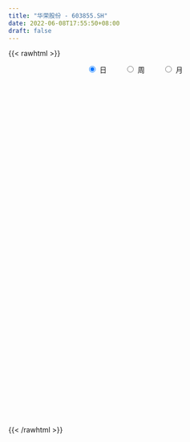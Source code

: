 ```yaml
---
title: "华荣股份 - 603855.SH"
date: 2022-06-08T17:55:50+08:00
draft: false
---
```

{{< rawhtml >}}
    <div style="text-align: center">
        <label style="padding: 1rem;"><input style="margin-right: .5rem" type="radio" name="period" value="D" checked onclick="period_change(this)">日</label>
        <label style="padding: 1rem;"><input style="margin-right: .5rem" type="radio" name="period" value="W" onclick="period_change(this)">周</label>
        <label style="padding: 1rem;"><input style="margin-right: .5rem" type="radio" name="period" value="M" onclick="period_change(this)">月</label>
    </div>
    <div id="chart" style="height: 700px;"></div> 
    <script type="text/javascript">
        const D_v = [220564.03,169992.86,155328.73,71650.82,93603.1,81580.81,62862.71,65922.04,59213.0,71652.65,117339.29,88899.59,64851.06,37858.94,50264.35,40881.43,34852.04,63678.68,100139.66,47499.1,37759.96,24799.0,41320.09,56760.06,59997.14,37869.17,63718.63,46536.4,40500.1,80071.82,77161.53,87408.81,60794.45,68200.84,59267.54,65903.04,71560.84,39359.62,80394.34,79929.0,47800.18,78944.87,52727.39,70145.47,58688.83,88978.16,75796.0,77107.67,57712.0,55734.85,44050.0,42042.0,47222.0,63925.18,52554.49,61335.0,65955.92,46377.2,55113.17,43867.28,62925.81,44244.0,29959.0,72557.92,43790.93,33446.47,17510.1,32546.0,30066.0,25019.94,21328.9,19762.83,56044.07,33362.74,36034.21,27345.21,22587.07,31767.0,38749.0,22415.0,25211.0,25721.75,21067.68,14823.0,12502.0,24801.1,16116.1,13379.32,19069.21,35382.0,19246.0,53927.81,53771.0,25736.0,22162.0,27092.81,55469.55,34089.63,55928.23,38991.81,21536.81,39246.0,23647.9,21232.96,18849.0,13022.81,67618.15,73733.1,27989.0,46706.1,50457.57,37593.24,32971.99,24607.58,20635.1,18589.0,33513.39,32312.0,20080.0,31454.3,28242.0,11662.13,92794.88,98962.2,41513.15,19378.0,16504.0,24464.0,15569.05,12778.98,15833.42,15465.99,50905.41,38079.98,33126.98,19618.0,12877.42,11053.0,18811.0,12980.0,8546.0,10417.0,35547.06,25013.93,21808.0,30321.0,37762.0,45340.0,27433.0,27821.0,71953.0,46108.05,50110.93,71860.64,53199.37,26647.01,36277.3,30510.3,23103.0,23206.0,19672.0,24666.0,22433.0,35332.0,99226.0,55918.0,33714.95,33642.58,28781.83,28898.21,21309.0,19220.42,22969.0,26190.0,32266.0,19529.79,27806.18,55345.75,69022.03,38261.0,19118.0,31012.38,26565.09,23992.61,27020.0,44749.61,45580.81,55778.95,44008.2,73999.0,45582.0,68150.21,67447.31,41142.94,27227.0,34669.99,39128.44,38642.0,39882.39,53661.18,23209.58,25981.05,38011.35,30411.19,41110.02,51896.58,47319.25,39614.26,37350.08,27400.5,18895.0,17850.0,46118.0,37112.62,24311.0,32753.08,23919.0,26260.09,24658.52,11952.05,12801.5,9270.2,10147.0,7082.0,13553.0,15394.2,32922.08,16127.35,38367.69,24160.98,13850.0,37423.77,28954.47,34927.0,13548.0,20280.95,20379.27,9523.49,27170.82,18385.94,13639.81,14319.44,12970.21,21865.18,24773.66,13389.0,10753.16,13549.46,19366.0,19430.67,14495.48,12300.0,26709.86,24989.42,15894.0,12944.75,42613.41,20301.5,18982.07,16075.25,14313.36,7663.0,10605.67,18862.27,15734.7,31624.17,18114.0,25529.15,19260.1,21789.1,24634.44,12901.0,11717.0,9906.37,22194.0,16878.75,21851.0,35365.0,41607.89,33873.75,48372.01,57318.4,79982.37,61021.97,93925.85,93584.1,77400.99,55175.15,36282.0,87685.67,46991.1,66346.14,40632.13,38330.04,62442.14,30143.0,60112.45,37527.77,32296.0,75602.27,67820.05,39763.97,22754.0,25923.87,30358.04,120878.16,60854.0,52492.71,54125.09,72465.91,38931.74,41632.1,37308.1,41126.1,47529.0,88696.58,177439.1,84338.76,78442.58,72819.81,52857.34,38312.5,78568.13,89742.64,50666.09,56593.33,44002.95,76993.41,52163.41,29879.18,45757.0,38725.53,75977.05,113130.95,47359.9,50440.38,29824.43,22320.15,17426.0,16147.0,27347.44,13020.15,16439.41,11454.0,22971.54,20003.49,22600.56,23678.5,16930.0,19897.0,22540.84,19672.63,52357.0,60210.6,53433.44,38457.7,30428.28,37566.7,24870.39,31575.57,27429.2,17267.67,30086.61,18893.39,28721.8,38824.02,29766.0,31617.84,45370.62,29977.19,20752.38,17550.47,15812.89,23360.48,18670.05,27047.1,26371.15,25050.68,17183.0,28763.35,33079.04,17823.5,43157.12,28088.0,34990.38,34399.97,20067.0,14876.0,15079.0,25454.42,19245.84,26187.27,30916.16,60515.46,45856.83,23266.22,22392.99,28643.83,18180.77,22192.6,19075.34,15728.91,34372.23,35390.43,34285.87,33901.37,26277.19,13561.79,12354.58,11461.83,14898.65,30107.97,17347.71,14753.1,23951.32,19587.29,10455.49,16060.22,17457.26,14464.77,15328.0,9274.09,23686.33,42188.68,16569.07,20422.8,17829.06,20336.88,23930.8,16371.0,13778.8,12745.94,19827.71,14924.89,15295.44,11275.04,13195.74,13159.0,49499.49,20389.28,18774.23,16935.49,28927.76,18992.71,45825.24,25044.13,27564.0,28066.52,46924.44,14227.93,16085.28,54117.94,16757.08,24606.71,21558.06,15572.26,10010.0,13901.83,15017.07,17616.22,14925.22,20133.41,14214.0,18367.99,11110.08,12250.0,20907.39,18854.32,27441.71,28856.28,26663.2,30908.69,34863.95,21828.0,24089.79,48422.09,28174.71,20163.98,14521.11,21555.69,15302.42,17875.87,11562.0,11232.0,12068.0,6177.0,10408.0,11553.0,12395.0,15481.0,7871.0,5498.0,32449.0,27165.59,28552.0,19704.26,31499.0,18410.07,15486.93,12830.39]
const D_histogram = [0.0,-0.0204216524,-0.0110446376,-0.0249382626,-0.0526323077,-0.0510283931,-0.018265328,-0.0104060094,-0.0045042717,0.0292275049,0.1379181472,0.2135509778,0.2448669897,0.2411009263,0.2200994166,0.1959142887,0.1826803829,0.1938186377,0.0973155152,0.053053709,0.0099117429,0.0080012514,0.0428647669,0.038863613,0.0131767129,0.0083993097,0.0303605791,0.0410572678,0.0542500459,0.1543459364,0.1609986464,0.2123900786,0.2337615805,0.2346640523,0.2208784234,0.2229947053,0.2102080955,0.165935648,0.1517343693,0.1988993958,0.1980006934,0.1199855102,0.1187049856,0.1653168329,0.185519593,0.1627988611,0.0437950927,-0.0917660397,-0.1927370936,-0.2790589328,-0.2827528626,-0.3295456224,-0.3676008303,-0.2856658449,-0.2789480346,-0.2961169134,-0.3068990989,-0.2939064012,-0.2245418124,-0.1740229756,-0.2160636648,-0.243861323,-0.2677386598,-0.1679578639,-0.105284792,-0.0721064664,-0.0634570304,-0.0430490179,-0.0207098984,-0.0116859593,-0.0076250726,-0.0183576098,0.0203161536,0.0176837516,0.0186152608,0.0095639452,-0.0199697876,-0.0658531934,-0.0887964023,-0.1004232707,-0.1494294329,-0.1710914004,-0.1523910428,-0.1479541103,-0.1383127042,-0.1243230575,-0.0850836618,-0.0459211698,-0.0170514747,0.0109123044,0.0425610838,0.0766779932,0.0529427518,0.0483154907,0.0468627164,0.0212037541,0.0467635966,0.0678802057,0.1245171536,0.1637886911,0.1635786972,0.1274116207,0.0875436518,0.0651153961,0.0374145608,0.0096903527,0.047838598,0.1155929435,0.1304418409,0.1429637532,0.1134779422,0.0563968532,0.0116867425,0.0127855546,-0.0104588915,-0.0266590408,-0.0643373803,-0.0705981998,-0.108370324,-0.1515406924,-0.1929334151,-0.2082661525,-0.1236617615,-0.1541560118,-0.1457137439,-0.1448860991,-0.1459916079,-0.1434508463,-0.1326873208,-0.1183081,-0.1027849425,-0.0909533293,-0.1431133936,-0.1589313871,-0.1258905436,-0.1025998281,-0.081301983,-0.0672898081,-0.0737415636,-0.0695390718,-0.0606350419,-0.0529418034,-0.0775607479,-0.0813980488,-0.0973502033,-0.1026068251,-0.1134138043,-0.1217692143,-0.1278724871,-0.1281237132,-0.0707949627,0.0006345907,0.0892817088,0.1666391741,0.2165310773,0.2371646912,0.2633646472,0.2732108265,0.2397590877,0.1835670719,0.1284127156,0.069487405,0.0232544758,-0.0292451023,-0.1141243797,-0.113757092,-0.0852459527,-0.0333751576,-0.0039676055,0.0423748803,0.0744697414,0.0728079111,0.0569291557,0.0698563895,0.051500351,0.0188486742,0.0146433547,0.1031214024,0.1841916083,0.2080858305,0.1995218227,0.1661405775,0.1651624953,0.138220204,0.1305629154,0.1567949271,0.198706543,0.2452431561,0.2355205986,0.2894261354,0.3133566805,0.4045991756,0.3721439151,0.3376771316,0.2761833169,0.2494832134,0.2230859927,0.1077710347,0.0025121344,0.0277691508,0.0351645068,0.0283439898,0.0224788297,-0.0055056626,-0.0126893968,0.004418889,0.0441423224,0.0716068028,0.0795738427,0.0230289468,-0.0410447895,-0.0948978771,-0.1718525092,-0.2403538439,-0.2681473921,-0.3060103641,-0.3130408182,-0.2703078909,-0.2509769453,-0.2505843013,-0.2583203853,-0.2408009706,-0.2237758769,-0.204252184,-0.1607459908,-0.1143331511,-0.0395529823,0.0159921429,-0.0155810614,-0.0496517605,-0.0533943302,-0.0014338593,0.0354945413,0.0156738431,0.0065977604,-0.0259155384,-0.0688026561,-0.0915361415,-0.1595877918,-0.2106313954,-0.234457114,-0.2005110559,-0.1789023418,-0.1791531551,-0.195236329,-0.1676243458,-0.137941213,-0.1394722218,-0.0925227828,-0.0876364577,-0.0600312843,-0.0514054941,-0.0173582068,0.0283248238,0.0513999794,0.0468528121,0.1214887633,0.1324375166,0.1619429919,0.1692548025,0.1561434011,0.139497038,0.1314005435,0.0809246363,0.0006041314,-0.0520935745,-0.0724712562,-0.054765372,-0.0548361017,-0.0716637679,-0.0622109954,-0.0583378971,-0.0414395084,-0.0209975721,-0.0242472403,-0.0261663137,-0.0583618121,-0.0917588117,-0.1296926157,-0.1452114936,-0.1627674076,-0.0641606584,0.0371376869,0.1155829024,0.2736077566,0.3596467902,0.3997037265,0.4117581783,0.4072435275,0.4771678287,0.4779531785,0.3749226244,0.2432776121,0.1230185411,0.0765465332,0.0383793731,0.0577467964,0.0322568132,0.0373496814,0.0682791272,0.0874602026,0.0757366016,0.0476372062,0.038717994,0.03135086,0.1299322495,0.1286356671,0.0976974742,0.0393688268,0.0817121226,0.0973184986,0.1110811867,0.1246281775,0.1383221182,0.0847046708,0.1306379127,0.2943360253,0.3624123643,0.3291458979,0.3373762095,0.2351220551,0.1520439585,0.0173468719,-0.1567223767,-0.28791306,-0.3936293178,-0.4794924239,-0.4726513464,-0.4127300248,-0.3702409387,-0.3745230725,-0.3036577951,-0.2997570887,-0.3175662767,-0.2669151647,-0.2660224069,-0.2849086996,-0.2456296259,-0.2211706394,-0.2252858069,-0.2676413338,-0.2647644514,-0.2030898281,-0.1539190176,-0.1601226985,-0.1295062718,-0.0618052683,0.0282842043,0.0644397439,0.0787882209,0.0574768793,0.0843620821,0.1373015937,0.2194377424,0.2825209135,0.3124804317,0.335988545,0.3055916748,0.2601741001,0.2639274345,0.241542298,0.19701525,0.2030365352,0.1991188245,0.1689396087,0.0647849364,0.0504023939,0.0718665336,0.0826008633,0.0967079835,0.0736785694,0.0162866505,-0.0303154365,-0.0536027266,-0.0736973568,-0.0822732283,-0.0593797507,-0.0701571547,-0.0783395841,-0.0951370485,-0.1794163496,-0.2322418954,-0.1765386384,-0.1772210579,-0.1898308719,-0.1781903767,-0.1681469323,-0.1630768012,-0.1565507098,-0.1624990577,-0.1455896502,-0.0702356705,0.0079658339,0.0340567261,0.0707127108,0.1150988383,0.1598264119,0.1944009075,0.1827036978,0.1511355209,0.1116138775,0.1327422185,0.1885601358,0.2091581358,0.2763239092,0.3181107675,0.271513785,0.1994231515,0.1319089449,0.0883706592,-0.0069821265,-0.0506628696,-0.0582749365,-0.0293462891,-0.0791579633,-0.1225622575,-0.1830083966,-0.1586527984,-0.1662995893,-0.2002449128,-0.1565403427,-0.1458726819,-0.2110218498,-0.3408551778,-0.3964346533,-0.3563455887,-0.3456510639,-0.291888326,-0.2145606786,-0.1853780459,-0.103239747,-0.0806869364,-0.0288327855,0.0259707804,0.0560783609,0.0753826394,0.0950281395,0.0893903603,0.0194958901,-0.0519541656,-0.1224298181,-0.147477936,-0.1749507683,-0.2378423367,-0.3854650825,-0.4205870546,-0.4162193282,-0.3627680036,-0.3028633981,-0.2668910781,-0.2216694151,-0.2127209363,-0.199050451,-0.1743869606,-0.1067144602,-0.0319816187,0.0005739467,0.047105346,0.0468812507,0.038316442,0.019780073,-0.0436466041,-0.0711584653,-0.0554099147,-0.0247330303,0.0022617036,0.0574371055,0.0768363531,0.1594117569,0.1779753018,0.2009873983,0.2072543917,0.2226466305,0.244358583,0.2460003081,0.3620509849,0.4433466647,0.4254724952,0.4098636814,0.4453366039,0.4289035748,0.3970515585,0.3460891681,0.2665243683,0.2140770694,0.1745061773,0.1306427182,0.1020448111,0.0542873231,-0.0203299938,-0.0446451446,-0.0590298354,0.0128322069,0.0960268817,0.1511120852,0.1885376275,0.297380305,0.3284542083,0.2994721186,0.2368757107]
const D_fast = [0.0,-0.0255270655,-0.0189112101,-0.0390394008,-0.0798915228,-0.0910447065,-0.0628479734,-0.0575901572,-0.0528144874,-0.0117758346,0.1313943445,0.2604149196,0.3529476789,0.4094568471,0.4434801916,0.4682736359,0.5007098257,0.56030274,0.4881284963,0.4571301174,0.4164660869,0.4165559083,0.4621356155,0.4678503649,0.445457643,0.4427800672,0.4723314814,0.4932924871,0.5200477766,0.6587301512,0.7056325228,0.8101214746,0.8899333717,0.9495018565,0.9909358335,1.0488007917,1.0885662058,1.0857776703,1.1095099839,1.2063998594,1.2550013304,1.2069825247,1.2353782465,1.323319302,1.3899019603,1.4078809438,1.2998259486,1.1413233062,0.9921679789,0.8360814064,0.761699261,0.6325200957,0.5025646801,0.5130832044,0.4500640059,0.3588658988,0.2713589386,0.2108750359,0.2241041716,0.2311172646,0.1350606592,0.0462976703,-0.0445143316,0.0132769984,0.0496288724,0.0647805813,0.0575657598,0.0672115177,0.0843731626,0.0904756119,0.0926302304,0.0773082908,0.1210610925,0.1228496285,0.1284349529,0.1217746236,0.0872484439,0.0249017397,-0.0202405697,-0.0569732558,-0.1433367762,-0.2077715939,-0.227168997,-0.259720592,-0.284657362,-0.3017484797,-0.2837799994,-0.2560977998,-0.2314909734,-0.2007991182,-0.1585100679,-0.1052236602,-0.1157232136,-0.108271602,-0.0980086972,-0.1183667211,-0.0811159794,-0.0430293188,0.0447369175,0.1249556278,0.1656403082,0.1613261369,0.1433440809,0.1371946743,0.1188474791,0.0935458591,0.1436537539,0.2403063353,0.287765693,0.3360285436,0.3349122181,0.2919303424,0.2501419174,0.254437118,0.2285779491,0.2057130396,0.1519503551,0.1280399856,0.0631752804,-0.0178802611,-0.1075063376,-0.1749056131,-0.1212166624,-0.1902499157,-0.2182360838,-0.2536299638,-0.2912333745,-0.3245553245,-0.3469636292,-0.3621614334,-0.3723345115,-0.3832412307,-0.4711796434,-0.5267304836,-0.525162276,-0.5275215176,-0.5265491682,-0.5293594453,-0.5542465917,-0.5674288678,-0.5736835985,-0.5792258108,-0.6232349423,-0.6474217554,-0.6877114607,-0.7186197887,-0.757780219,-0.7965779326,-0.8346493272,-0.8669314816,-0.8273014718,-0.7557132706,-0.6447457254,-0.5257284665,-0.421703794,-0.3417790074,-0.2497378895,-0.1715890036,-0.1451009704,-0.1554012183,-0.1784523957,-0.220005855,-0.2604251653,-0.320236019,-0.4336463913,-0.4617183766,-0.4545187254,-0.4109917198,-0.382576069,-0.3256398632,-0.2749275668,-0.2583874192,-0.2600338857,-0.2296425545,-0.2351235053,-0.2630630136,-0.2636074943,-0.1493490961,-0.0222309882,0.0536846917,0.0950011396,0.1031550388,0.1434675804,0.15108034,0.1760637803,0.2414945238,0.3330827755,0.4409301776,0.4900877697,0.6163498403,0.7186195556,0.9110118446,0.9715925629,1.0215450623,1.0290970767,1.0647677767,1.0941420541,1.0057698548,0.9011389881,0.9333382922,0.9495247749,0.9497902554,0.9495448027,0.9201838947,0.9098278113,0.9280408194,0.9787998334,1.0241660144,1.052026515,1.0012388558,0.9269039222,0.8493263654,0.7294086058,0.6008188102,0.505988414,0.391622851,0.3063321923,0.2814881469,0.2380748561,0.1758214248,0.1035052444,0.0608244166,0.021905541,-0.0096338121,-0.0063141166,0.0115154354,0.0764073586,0.1359505195,0.1004820498,0.0539984106,0.0369072584,0.0885092644,0.1343113003,0.1184090629,0.1109824204,0.0719902369,0.0119024552,-0.0337150656,-0.1416636638,-0.2453651163,-0.3278051134,-0.3439868193,-0.3671036906,-0.4121427927,-0.4770350489,-0.4913291521,-0.4961313225,-0.5325303868,-0.5087116435,-0.5257344328,-0.5131370804,-0.5173626639,-0.4876549282,-0.4348906917,-0.3989655412,-0.3917995055,-0.2867913635,-0.242733231,-0.1727420077,-0.1231164965,-0.0971920476,-0.0789641512,-0.0542105099,-0.084455258,-0.1646247301,-0.2303458295,-0.2688413253,-0.2648267841,-0.2786065392,-0.3133501475,-0.3194501238,-0.3301614998,-0.3236229881,-0.3084304449,-0.3177419231,-0.326202575,-0.3729885265,-0.4293252289,-0.4996821869,-0.5515039381,-0.6097517041,-0.5271851195,-0.4166023525,-0.3092614113,-0.082834618,0.0931161132,0.2330989811,0.3480929775,0.4453892085,0.634605467,0.7548791114,0.7455792133,0.6747536041,0.5852491684,0.5579137938,0.5293414769,0.5631455994,0.5457198195,0.560150108,0.6081493356,0.6491954617,0.6564060111,0.6402159172,0.6409762035,0.6414467845,0.7725112364,0.8033735707,0.7968597464,0.7483733057,0.8111446321,0.8510806328,0.8926136176,0.9373176528,0.9855921231,0.9531508434,1.0317435634,1.2690256823,1.4277051124,1.4767251205,1.5692994844,1.5258258438,1.4807587368,1.3503983683,1.1371485255,0.9339795771,0.7298559899,0.5241197778,0.4127980188,0.3695368341,0.3194656856,0.2215527837,0.2165036123,0.1454650465,0.0482642893,0.0321866101,-0.0334262338,-0.1235397014,-0.1456680341,-0.1765017076,-0.2369383268,-0.3462041872,-0.4095184175,-0.3986162513,-0.3879251952,-0.4341595507,-0.4359196919,-0.3836700055,-0.2865094819,-0.2342440063,-0.2001984741,-0.2071405959,-0.1591648725,-0.0718999625,0.0650956218,0.1988090212,0.3068886473,0.4143938969,0.4603949454,0.4800208957,0.5497560888,0.5877565267,0.5924832912,0.6492637102,0.6951257056,0.707181392,0.6192229538,0.6174410098,0.656871783,0.6882563285,0.7265404445,0.7219306727,0.6686104165,0.6144294703,0.5777414986,0.5392225293,0.5100783507,0.5181268906,0.489810198,0.4620428724,0.4214611459,0.2923277574,0.1814417378,0.1930103351,0.1480226512,0.0879551193,0.0550480202,0.0230547316,-0.0126443376,-0.0452559236,-0.091829036,-0.1113170411,-0.053521979,0.0266709839,0.0612760576,0.1156102201,0.1887710571,0.2734552336,0.3566299562,0.3906086709,0.3968243742,0.3852062002,0.4395200958,0.542478047,0.615365581,0.7516123317,0.8729268819,0.8942083457,0.8719735,0.8374365297,0.8159909088,0.7188925914,0.6625461309,0.6403653299,0.6619574051,0.59235624,0.5183113814,0.4121131432,0.3968055418,0.3475838536,0.2635773018,0.2681467863,0.2423462766,0.1244416462,-0.0906054762,-0.2452936151,-0.2942909476,-0.3700091888,-0.3892185324,-0.3655310547,-0.3826929334,-0.3263645713,-0.3239834948,-0.2793375403,-0.2180412792,-0.1739141085,-0.1357641701,-0.0923616353,-0.0756518243,-0.1406723221,-0.2251109192,-0.3261940261,-0.3881116281,-0.4593221524,-0.581674305,-0.8256633214,-0.9659320571,-1.0656191628,-1.1028598391,-1.1186710831,-1.1494215326,-1.1596172234,-1.2038489786,-1.2399411062,-1.2588743559,-1.2178804706,-1.1511430337,-1.1184439816,-1.0601362459,-1.0486400284,-1.0476257267,-1.0612170775,-1.1355554056,-1.180856883,-1.1789608112,-1.1544671844,-1.1269070245,-1.0573723463,-1.0187640104,-0.8963356673,-0.833278297,-0.760019351,-0.7019387596,-0.6308848632,-0.548083265,-0.4849414628,-0.2783780398,-0.0862456938,0.0022482605,0.089105367,0.2359124405,0.3267053051,0.3941161784,0.42967608,0.4167423723,0.4178143407,0.421869993,0.4106672135,0.4075805092,0.3733948519,0.2936950366,0.2582185997,0.2290764499,0.304146544,0.4113479392,0.504211164,0.5887711132,0.771958867,0.8851463223,0.9310322623,0.9276547821]
const D_slow = [0.0,-0.0051054131,-0.0078665725,-0.0141011382,-0.0272592151,-0.0400163134,-0.0445826454,-0.0471841477,-0.0483102157,-0.0410033395,-0.0065238027,0.0468639418,0.1080806892,0.1683559208,0.2233807749,0.2723593471,0.3180294428,0.3664841023,0.3908129811,0.4040764083,0.4065543441,0.4085546569,0.4192708486,0.4289867519,0.4322809301,0.4343807575,0.4419709023,0.4522352193,0.4657977307,0.5043842148,0.5446338764,0.5977313961,0.6561717912,0.7148378043,0.7700574101,0.8258060864,0.8783581103,0.9198420223,0.9577756146,1.0075004636,1.057000637,1.0869970145,1.1166732609,1.1580024691,1.2043823674,1.2450820827,1.2560308558,1.2330893459,1.1849050725,1.1151403393,1.0444521236,0.962065718,0.8701655105,0.7987490492,0.7290120406,0.6549828122,0.5782580375,0.5047814372,0.4486459841,0.4051402402,0.351124324,0.2901589932,0.2232243283,0.1812348623,0.1549136643,0.1368870477,0.1210227901,0.1102605357,0.105083061,0.1021615712,0.1002553031,0.0956659006,0.100744939,0.1051658769,0.1098196921,0.1122106784,0.1072182315,0.0907549332,0.0685558326,0.0434500149,0.0060926567,-0.0366801934,-0.0747779541,-0.1117664817,-0.1463446578,-0.1774254222,-0.1986963376,-0.2101766301,-0.2144394987,-0.2117114226,-0.2010711517,-0.1819016534,-0.1686659654,-0.1565870927,-0.1448714136,-0.1395704751,-0.127879576,-0.1109095245,-0.0797802361,-0.0388330634,0.0020616109,0.0339145161,0.0558004291,0.0720792781,0.0814329183,0.0838555065,0.095815156,0.1247133918,0.1573238521,0.1930647904,0.2214342759,0.2355334892,0.2384551748,0.2416515635,0.2390368406,0.2323720804,0.2162877353,0.1986381854,0.1715456044,0.1336604313,0.0854270775,0.0333605394,0.002445099,-0.0360939039,-0.0725223399,-0.1087438647,-0.1452417667,-0.1811044782,-0.2142763084,-0.2438533334,-0.269549569,-0.2922879013,-0.3280662498,-0.3677990965,-0.3992717324,-0.4249216894,-0.4452471852,-0.4620696372,-0.4805050281,-0.4978897961,-0.5130485565,-0.5262840074,-0.5456741944,-0.5660237066,-0.5903612574,-0.6160129637,-0.6443664147,-0.6748087183,-0.7067768401,-0.7388077684,-0.7565065091,-0.7563478614,-0.7340274342,-0.6923676407,-0.6382348713,-0.5789436985,-0.5131025367,-0.4447998301,-0.3848600582,-0.3389682902,-0.3068651113,-0.28949326,-0.2836796411,-0.2909909167,-0.3195220116,-0.3479612846,-0.3692727728,-0.3776165622,-0.3786084635,-0.3680147435,-0.3493973081,-0.3311953304,-0.3169630414,-0.2994989441,-0.2866238563,-0.2819116878,-0.2782508491,-0.2524704985,-0.2064225964,-0.1544011388,-0.1045206831,-0.0629855387,-0.0216949149,0.0128601361,0.0455008649,0.0846995967,0.1343762325,0.1956870215,0.2545671711,0.326923705,0.4052628751,0.506412669,0.5994486478,0.6838679307,0.7529137599,0.8152845632,0.8710560614,0.8979988201,0.8986268537,0.9055691414,0.9143602681,0.9214462655,0.927065973,0.9256895573,0.9225172081,0.9236219304,0.934657511,0.9525592117,0.9724526723,0.978209909,0.9679487117,0.9442242424,0.9012611151,0.8411726541,0.7741358061,0.6976332151,0.6193730105,0.5517960378,0.4890518015,0.4264057261,0.3618256298,0.3016253871,0.2456814179,0.1946183719,0.1544318742,0.1258485864,0.1159603409,0.1199583766,0.1160631112,0.1036501711,0.0903015886,0.0899431237,0.0988167591,0.1027352198,0.1043846599,0.0979057753,0.0807051113,0.0578210759,0.017924128,-0.0347337209,-0.0933479994,-0.1434757634,-0.1882013488,-0.2329896376,-0.2817987198,-0.3237048063,-0.3581901095,-0.393058165,-0.4161888607,-0.4380979751,-0.4531057962,-0.4659571697,-0.4702967214,-0.4632155155,-0.4503655206,-0.4386523176,-0.4082801268,-0.3751707476,-0.3346849996,-0.292371299,-0.2533354487,-0.2184611892,-0.1856110534,-0.1653798943,-0.1652288615,-0.1782522551,-0.1963700691,-0.2100614121,-0.2237704375,-0.2416863795,-0.2572391284,-0.2718236027,-0.2821834798,-0.2874328728,-0.2934946829,-0.3000362613,-0.3146267143,-0.3375664172,-0.3699895712,-0.4062924446,-0.4469842965,-0.4630244611,-0.4537400394,-0.4248443137,-0.3564423746,-0.266530677,-0.1666047454,-0.0636652008,0.038145681,0.1574376382,0.2769259329,0.370656589,0.431475992,0.4622306273,0.4813672606,0.4909621038,0.5053988029,0.5134630063,0.5228004266,0.5398702084,0.5617352591,0.5806694095,0.592578711,0.6022582095,0.6100959245,0.6425789869,0.6747379037,0.6991622722,0.7090044789,0.7294325095,0.7537621342,0.7815324309,0.8126894753,0.8472700048,0.8684461725,0.9011056507,0.974689657,1.0652927481,1.1475792226,1.2319232749,1.2907037887,1.3287147783,1.3330514963,1.2938709022,1.2218926371,1.1234853077,1.0036122017,0.8854493651,0.7822668589,0.6897066243,0.5960758561,0.5201614074,0.4452221352,0.365830566,0.2991017748,0.2325961731,0.1613689982,0.0999615917,0.0446689319,-0.0116525199,-0.0785628533,-0.1447539662,-0.1955264232,-0.2340061776,-0.2740368522,-0.3064134202,-0.3218647372,-0.3147936862,-0.2986837502,-0.278986695,-0.2646174752,-0.2435269546,-0.2092015562,-0.1543421206,-0.0837118922,-0.0055917843,0.0784053519,0.1548032706,0.2198467956,0.2858286543,0.3462142288,0.3954680413,0.4462271751,0.4960068812,0.5382417833,0.5544380174,0.5670386159,0.5850052493,0.6056554652,0.629832461,0.6482521034,0.652323766,0.6447449069,0.6313442252,0.612919886,0.592351579,0.5775066413,0.5599673526,0.5403824566,0.5165981944,0.471744107,0.4136836332,0.3695489736,0.3252437091,0.2777859911,0.233238397,0.1912016639,0.1504324636,0.1112947862,0.0706700217,0.0342726092,0.0167136915,0.01870515,0.0272193315,0.0448975092,0.0736722188,0.1136288218,0.1622290486,0.2079049731,0.2456888533,0.2735923227,0.3067778773,0.3539179113,0.4062074452,0.4752884225,0.5548161144,0.6226945607,0.6725503485,0.7055275848,0.7276202496,0.7258747179,0.7132090005,0.6986402664,0.6913036941,0.6715142033,0.6408736389,0.5951215398,0.5554583402,0.5138834428,0.4638222146,0.424687129,0.3882189585,0.335463496,0.2502497016,0.1511410383,0.0620546411,-0.0243581249,-0.0973302064,-0.150970376,-0.1973148875,-0.2231248243,-0.2432965584,-0.2505047548,-0.2440120597,-0.2299924694,-0.2111468096,-0.1873897747,-0.1650421846,-0.1601682121,-0.1731567535,-0.203764208,-0.2406336921,-0.2843713841,-0.3438319683,-0.4401982389,-0.5453450026,-0.6493998346,-0.7400918355,-0.815807685,-0.8825304546,-0.9379478083,-0.9911280424,-1.0408906552,-1.0844873953,-1.1111660104,-1.119161415,-1.1190179283,-1.1072415918,-1.0955212792,-1.0859421687,-1.0809971504,-1.0919088015,-1.1096984178,-1.1235508965,-1.129734154,-1.1291687281,-1.1148094518,-1.0956003635,-1.0557474243,-1.0112535988,-0.9610067492,-0.9091931513,-0.8535314937,-0.7924418479,-0.7309417709,-0.6404290247,-0.5295923585,-0.4232242347,-0.3207583144,-0.2094241634,-0.1021982697,-0.0029353801,0.083586912,0.150218004,0.2037372714,0.2473638157,0.2800244953,0.305535698,0.3191075288,0.3140250304,0.3028637442,0.2881062854,0.2913143371,0.3153210575,0.3530990788,0.4002334857,0.474578562,0.556692114,0.6315601437,0.6907790714]
const D_data = [['2020-05-18', 12.17, 13.59, 12.17, 14.0],['2020-05-19', 14.13, 13.27, 12.91, 14.21],['2020-05-20', 12.8, 13.6, 12.72, 13.9],['2020-05-21', 13.46, 13.28, 13.0, 13.85],['2020-05-22', 13.3, 12.96, 12.6, 13.6],['2020-05-25', 12.66, 13.21, 12.66, 13.48],['2020-05-26', 13.29, 13.66, 13.23, 13.85],['2020-05-27', 13.85, 13.44, 13.42, 13.95],['2020-05-28', 13.47, 13.44, 13.28, 13.75],['2020-05-29', 13.43, 13.9, 13.42, 13.95],['2020-06-01', 14.24, 15.29, 14.11, 15.29],['2020-06-02', 15.27, 15.52, 15.0, 16.05],['2020-06-03', 15.25, 15.45, 14.88, 15.8],['2020-06-04', 15.45, 15.3, 15.15, 15.75],['2020-06-05', 15.14, 15.23, 14.88, 15.59],['2020-06-08', 15.37, 15.27, 15.19, 15.7],['2020-06-09', 15.4, 15.5, 15.07, 15.54],['2020-06-10', 15.64, 16.0, 15.35, 16.17],['2020-06-11', 15.82, 14.59, 14.41, 16.04],['2020-06-12', 14.4, 14.98, 14.02, 15.3],['2020-06-15', 15.29, 14.84, 14.74, 15.3],['2020-06-16', 15.15, 15.3, 14.89, 15.35],['2020-06-17', 15.35, 15.93, 15.05, 15.99],['2020-06-18', 16.2, 15.62, 15.1, 16.29],['2020-06-19', 15.1, 15.35, 15.1, 16.1],['2020-06-22', 15.68, 15.6, 15.25, 15.84],['2020-06-23', 15.51, 16.06, 15.51, 16.19],['2020-06-24', 16.22, 16.1, 15.77, 16.35],['2020-06-29', 16.16, 16.3, 16.1, 16.5],['2020-06-30', 16.58, 17.85, 16.58, 17.85],['2020-07-01', 17.88, 17.17, 16.84, 17.94],['2020-07-02', 17.6, 18.12, 16.81, 18.48],['2020-07-03', 18.34, 18.21, 17.81, 18.63],['2020-07-06', 18.21, 18.3, 18.0, 18.66],['2020-07-07', 18.31, 18.37, 17.78, 18.7],['2020-07-08', 18.3, 18.83, 18.03, 18.95],['2020-07-09', 18.83, 18.91, 18.33, 18.99],['2020-07-10', 18.66, 18.64, 18.43, 19.05],['2020-07-13', 18.68, 19.12, 18.45, 19.36],['2020-07-14', 19.2, 20.26, 18.92, 20.5],['2020-07-15', 20.38, 20.09, 19.76, 20.45],['2020-07-16', 20.5, 19.19, 19.17, 21.03],['2020-07-17', 19.85, 20.19, 18.92, 20.28],['2020-07-20', 20.7, 21.19, 20.3, 21.19],['2020-07-21', 21.5, 21.35, 21.1, 21.85],['2020-07-22', 21.5, 21.12, 20.85, 21.99],['2020-07-23', 21.18, 19.79, 19.5, 21.22],['2020-07-24', 19.78, 19.05, 18.42, 20.96],['2020-07-27', 19.14, 18.9, 18.2, 19.39],['2020-07-28', 18.78, 18.55, 17.93, 19.14],['2020-07-29', 18.5, 19.27, 18.2, 19.57],['2020-07-30', 19.37, 18.49, 18.4, 19.95],['2020-07-31', 18.52, 18.22, 18.0, 18.83],['2020-08-03', 18.48, 19.7, 18.48, 19.95],['2020-08-04', 19.59, 18.88, 18.77, 19.79],['2020-08-05', 18.7, 18.42, 17.99, 18.96],['2020-08-06', 18.64, 18.27, 18.14, 18.73],['2020-08-07', 18.32, 18.41, 18.1, 18.63],['2020-08-10', 18.68, 19.2, 18.51, 19.47],['2020-08-11', 19.18, 19.19, 18.89, 19.55],['2020-08-12', 19.19, 17.95, 17.55, 19.23],['2020-08-13', 17.95, 17.8, 17.22, 18.23],['2020-08-14', 17.79, 17.54, 17.1, 17.9],['2020-08-17', 17.7, 19.15, 17.32, 19.19],['2020-08-18', 19.01, 19.04, 18.42, 19.37],['2020-08-19', 19.03, 18.88, 18.75, 19.27],['2020-08-20', 18.52, 18.65, 18.45, 18.91],['2020-08-21', 18.88, 18.85, 18.6, 19.03],['2020-08-24', 19.08, 18.98, 18.44, 19.13],['2020-08-25', 19.03, 18.9, 18.8, 19.6],['2020-08-26', 18.9, 18.88, 18.65, 19.07],['2020-08-27', 19.06, 18.68, 18.28, 19.06],['2020-08-28', 18.98, 19.39, 18.6, 19.58],['2020-08-31', 19.44, 19.0, 18.85, 19.7],['2020-09-01', 18.85, 19.07, 18.45, 19.37],['2020-09-02', 19.4, 18.95, 18.74, 19.5],['2020-09-03', 19.1, 18.6, 18.57, 19.1],['2020-09-04', 18.5, 18.17, 17.98, 18.6],['2020-09-07', 18.4, 18.22, 18.04, 18.89],['2020-09-08', 18.19, 18.2, 17.65, 18.41],['2020-09-09', 18.1, 17.47, 17.31, 18.1],['2020-09-10', 18.08, 17.49, 17.12, 18.39],['2020-09-11', 17.48, 17.85, 16.91, 17.87],['2020-09-14', 17.85, 17.6, 17.41, 18.08],['2020-09-15', 17.88, 17.57, 17.2, 17.88],['2020-09-16', 17.47, 17.56, 17.47, 18.15],['2020-09-17', 17.65, 17.91, 17.43, 17.91],['2020-09-18', 17.91, 18.04, 17.63, 18.11],['2020-09-21', 18.04, 18.04, 17.84, 18.39],['2020-09-22', 18.29, 18.15, 17.7, 18.83],['2020-09-23', 18.38, 18.35, 17.82, 18.38],['2020-09-24', 18.6, 18.58, 17.99, 18.83],['2020-09-25', 18.57, 17.91, 17.8, 18.65],['2020-09-28', 18.19, 18.09, 17.81, 18.47],['2020-09-29', 18.29, 18.13, 17.0, 18.29],['2020-09-30', 18.02, 17.76, 17.7, 18.24],['2020-10-09', 18.2, 18.41, 17.82, 18.69],['2020-10-12', 18.9, 18.51, 18.1, 18.9],['2020-10-13', 18.57, 19.23, 18.3, 19.44],['2020-10-14', 19.35, 19.38, 19.03, 19.59],['2020-10-15', 19.18, 19.12, 19.05, 19.51],['2020-10-16', 19.14, 18.69, 18.58, 19.36],['2020-10-19', 19.02, 18.53, 18.36, 19.02],['2020-10-20', 18.28, 18.65, 18.28, 18.74],['2020-10-21', 18.79, 18.5, 18.4, 19.0],['2020-10-22', 18.35, 18.38, 18.25, 18.6],['2020-10-23', 18.4, 19.27, 18.38, 19.48],['2020-10-26', 19.07, 20.01, 18.85, 20.17],['2020-10-27', 19.82, 19.69, 19.46, 20.03],['2020-10-28', 20.02, 19.87, 19.53, 20.25],['2020-10-29', 19.99, 19.43, 19.1, 20.2],['2020-10-30', 19.75, 18.95, 18.89, 19.75],['2020-11-02', 18.86, 18.89, 18.58, 19.33],['2020-11-03', 18.93, 19.39, 18.79, 19.39],['2020-11-04', 19.33, 19.06, 18.95, 19.45],['2020-11-05', 19.12, 19.06, 18.93, 19.27],['2020-11-06', 19.24, 18.64, 18.26, 19.24],['2020-11-09', 18.89, 18.89, 18.3, 19.14],['2020-11-10', 18.77, 18.33, 18.3, 18.95],['2020-11-11', 18.33, 17.96, 17.77, 18.45],['2020-11-12', 17.99, 17.63, 17.41, 18.07],['2020-11-13', 17.53, 17.65, 17.3, 17.69],['2020-11-16', 17.88, 18.96, 17.73, 19.42],['2020-11-17', 18.96, 17.55, 17.1, 18.96],['2020-11-18', 17.29, 17.85, 17.1, 18.05],['2020-11-19', 17.61, 17.65, 17.38, 17.77],['2020-11-20', 17.66, 17.49, 17.43, 17.75],['2020-11-23', 17.49, 17.4, 17.2, 17.74],['2020-11-24', 17.55, 17.4, 17.35, 17.61],['2020-11-25', 17.37, 17.38, 17.25, 17.5],['2020-11-26', 17.47, 17.35, 17.1, 17.52],['2020-11-27', 17.3, 17.26, 17.16, 17.38],['2020-11-30', 17.12, 16.21, 15.55, 17.12],['2020-12-01', 16.05, 16.31, 15.75, 16.5],['2020-12-02', 16.31, 16.8, 16.07, 17.16],['2020-12-03', 16.88, 16.68, 16.6, 17.28],['2020-12-04', 16.7, 16.64, 16.55, 16.86],['2020-12-07', 16.57, 16.52, 16.34, 16.73],['2020-12-08', 16.55, 16.16, 16.04, 16.68],['2020-12-09', 16.33, 16.16, 16.0, 16.41],['2020-12-10', 16.01, 16.13, 15.99, 16.36],['2020-12-11', 16.25, 16.04, 15.8, 16.25],['2020-12-14', 16.11, 15.46, 15.4, 16.38],['2020-12-15', 15.4, 15.5, 15.04, 15.64],['2020-12-16', 15.5, 15.14, 15.13, 15.54],['2020-12-17', 15.15, 15.05, 14.81, 15.3],['2020-12-18', 15.2, 14.76, 14.61, 15.25],['2020-12-21', 14.75, 14.55, 14.48, 14.89],['2020-12-22', 14.55, 14.34, 14.25, 14.72],['2020-12-23', 14.22, 14.19, 14.1, 14.43],['2020-12-24', 14.23, 14.88, 14.11, 15.39],['2020-12-25', 14.99, 15.27, 14.63, 15.5],['2020-12-28', 15.33, 15.85, 15.33, 16.02],['2020-12-29', 16.83, 16.16, 16.06, 16.97],['2020-12-30', 15.61, 16.22, 15.61, 16.59],['2020-12-31', 16.1, 16.14, 15.92, 16.3],['2021-01-04', 16.1, 16.46, 16.04, 16.68],['2021-01-05', 16.46, 16.5, 16.19, 16.61],['2021-01-06', 16.5, 16.04, 16.02, 16.52],['2021-01-07', 15.9, 15.63, 15.59, 16.2],['2021-01-08', 15.77, 15.42, 15.13, 15.81],['2021-01-11', 15.12, 15.1, 14.92, 15.3],['2021-01-12', 15.03, 14.97, 14.86, 15.34],['2021-01-13', 14.99, 14.58, 14.41, 15.09],['2021-01-14', 14.34, 13.7, 13.69, 14.58],['2021-01-15', 13.75, 14.4, 13.68, 14.8],['2021-01-18', 14.28, 14.7, 14.28, 14.81],['2021-01-19', 14.69, 15.11, 14.55, 15.22],['2021-01-20', 15.49, 14.98, 14.61, 15.49],['2021-01-21', 14.9, 15.36, 14.71, 15.58],['2021-01-22', 15.49, 15.39, 15.25, 15.56],['2021-01-25', 15.4, 15.06, 14.95, 15.6],['2021-01-26', 15.26, 14.84, 14.76, 15.26],['2021-01-27', 15.01, 15.2, 14.82, 15.33],['2021-01-28', 15.22, 14.8, 14.56, 15.22],['2021-01-29', 14.87, 14.47, 14.4, 14.93],['2021-02-01', 14.48, 14.7, 14.0, 15.01],['2021-02-02', 14.71, 16.1, 14.71, 16.1],['2021-02-03', 16.06, 16.55, 15.87, 16.66],['2021-02-04', 16.4, 16.25, 15.64, 16.41],['2021-02-05', 16.25, 16.03, 15.92, 16.45],['2021-02-08', 15.96, 15.74, 15.51, 16.3],['2021-02-09', 15.7, 16.18, 15.6, 16.45],['2021-02-10', 16.44, 15.9, 15.73, 16.44],['2021-02-18', 16.02, 16.16, 15.81, 16.32],['2021-02-19', 16.16, 16.76, 16.06, 16.9],['2021-02-22', 17.1, 17.3, 16.81, 17.59],['2021-02-23', 17.26, 17.8, 17.12, 17.96],['2021-02-24', 17.79, 17.42, 17.31, 18.25],['2021-02-25', 17.62, 18.59, 17.52, 18.73],['2021-02-26', 18.41, 18.72, 18.2, 18.96],['2021-03-01', 18.87, 20.23, 18.87, 20.3],['2021-03-02', 20.22, 19.23, 18.94, 20.22],['2021-03-03', 19.09, 19.4, 18.5, 19.5],['2021-03-04', 19.3, 19.15, 18.97, 19.8],['2021-03-05', 19.19, 19.67, 18.9, 19.9],['2021-03-08', 19.71, 19.84, 19.25, 20.16],['2021-03-09', 19.92, 18.6, 18.6, 19.92],['2021-03-10', 18.82, 18.3, 17.99, 18.99],['2021-03-11', 18.31, 19.86, 18.21, 19.88],['2021-03-12', 19.85, 19.88, 19.5, 20.2],['2021-03-15', 19.93, 19.86, 19.36, 19.93],['2021-03-16', 19.55, 19.99, 19.55, 20.18],['2021-03-17', 19.89, 19.76, 19.3, 20.21],['2021-03-18', 19.82, 20.05, 19.72, 20.1],['2021-03-19', 19.7, 20.51, 19.61, 20.95],['2021-03-22', 20.46, 21.1, 20.32, 21.28],['2021-03-23', 21.04, 21.31, 20.94, 21.64],['2021-03-24', 21.05, 21.36, 21.0, 22.17],['2021-03-25', 21.36, 20.6, 20.42, 21.42],['2021-03-26', 20.56, 20.31, 20.16, 20.98],['2021-03-29', 20.16, 20.2, 20.1, 20.57],['2021-03-30', 20.19, 19.58, 18.99, 20.38],['2021-03-31', 19.69, 19.25, 19.08, 19.88],['2021-04-01', 19.27, 19.41, 19.18, 19.76],['2021-04-02', 19.66, 18.98, 18.91, 19.66],['2021-04-06', 19.08, 19.09, 18.58, 19.32],['2021-04-07', 19.17, 19.66, 18.9, 19.74],['2021-04-08', 19.8, 19.4, 18.98, 19.8],['2021-04-09', 19.31, 19.08, 19.0, 19.49],['2021-04-12', 19.05, 18.81, 18.75, 19.3],['2021-04-13', 18.81, 19.0, 18.63, 19.28],['2021-04-14', 19.04, 18.94, 18.89, 19.14],['2021-04-15', 18.98, 18.93, 18.87, 19.15],['2021-04-16', 18.93, 19.28, 18.73, 19.45],['2021-04-19', 19.41, 19.47, 19.0, 19.63],['2021-04-20', 19.2, 20.11, 19.15, 20.66],['2021-04-21', 20.28, 20.23, 20.03, 20.48],['2021-04-22', 20.25, 19.22, 19.15, 20.44],['2021-04-23', 19.05, 19.0, 18.83, 19.8],['2021-04-26', 19.0, 19.25, 19.0, 19.64],['2021-04-27', 19.25, 20.07, 19.03, 20.3],['2021-04-28', 20.07, 20.15, 19.81, 20.33],['2021-04-29', 20.15, 19.52, 19.01, 20.15],['2021-04-30', 19.52, 19.6, 19.3, 19.78],['2021-05-06', 19.63, 19.2, 18.99, 19.67],['2021-05-07', 19.2, 18.84, 18.7, 19.39],['2021-05-10', 18.84, 18.86, 18.76, 19.13],['2021-05-11', 18.91, 17.95, 17.86, 18.92],['2021-05-12', 18.2, 17.69, 17.54, 18.2],['2021-05-13', 17.69, 17.64, 17.45, 17.94],['2021-05-14', 17.66, 18.2, 17.66, 18.54],['2021-05-17', 18.04, 18.02, 17.71, 18.34],['2021-05-18', 18.11, 17.63, 17.0, 18.11],['2021-05-19', 17.62, 17.2, 16.9, 17.68],['2021-05-20', 17.4, 17.59, 17.22, 17.69],['2021-05-21', 17.64, 17.6, 17.55, 18.02],['2021-05-24', 17.88, 17.12, 17.05, 17.88],['2021-05-25', 17.18, 17.7, 16.97, 17.77],['2021-05-26', 17.7, 17.18, 17.08, 17.7],['2021-05-27', 17.25, 17.43, 17.01, 17.55],['2021-05-28', 17.4, 17.18, 17.15, 17.59],['2021-05-31', 17.25, 17.52, 17.01, 18.4],['2021-06-01', 17.5, 17.82, 17.18, 17.96],['2021-06-02', 17.72, 17.69, 17.5, 17.92],['2021-06-03', 17.69, 17.37, 17.24, 17.73],['2021-06-04', 17.37, 18.56, 17.21, 18.9],['2021-06-07', 18.6, 18.04, 17.98, 18.83],['2021-06-08', 17.98, 18.45, 17.8, 18.53],['2021-06-09', 18.63, 18.36, 18.16, 18.83],['2021-06-10', 18.3, 18.18, 18.01, 18.44],['2021-06-11', 18.01, 18.14, 18.01, 18.28],['2021-06-15', 18.7, 18.26, 18.1, 18.7],['2021-06-16', 18.3, 17.63, 17.43, 18.3],['2021-06-17', 17.26, 16.91, 16.9, 17.45],['2021-06-18', 16.99, 16.85, 16.0, 17.09],['2021-06-21', 16.8, 16.98, 16.6, 17.26],['2021-06-22', 16.99, 17.37, 16.74, 17.38],['2021-06-23', 17.37, 17.12, 17.01, 17.49],['2021-06-24', 17.28, 16.78, 16.65, 17.35],['2021-06-25', 16.89, 17.0, 16.35, 17.17],['2021-06-28', 17.09, 16.88, 16.76, 17.17],['2021-06-29', 16.98, 17.02, 16.71, 17.06],['2021-06-30', 17.05, 17.1, 16.63, 17.23],['2021-07-01', 17.12, 16.79, 16.64, 17.19],['2021-07-02', 16.79, 16.73, 16.63, 17.14],['2021-07-05', 16.88, 16.18, 15.9, 16.88],['2021-07-06', 16.2, 15.88, 15.6, 16.2],['2021-07-07', 15.88, 15.49, 15.4, 15.88],['2021-07-08', 15.45, 15.46, 15.41, 15.97],['2021-07-09', 15.59, 15.16, 15.03, 15.67],['2021-07-12', 15.66, 16.68, 15.66, 16.68],['2021-07-13', 16.91, 17.18, 16.59, 17.84],['2021-07-14', 17.18, 17.38, 17.01, 17.58],['2021-07-15', 17.1, 19.12, 17.1, 19.12],['2021-07-16', 19.89, 19.09, 18.78, 19.89],['2021-07-19', 18.79, 19.13, 18.5, 19.7],['2021-07-20', 18.95, 19.23, 18.71, 19.9],['2021-07-21', 19.22, 19.37, 19.03, 19.47],['2021-07-22', 19.38, 20.85, 19.37, 20.97],['2021-07-23', 20.73, 20.59, 20.08, 20.88],['2021-07-26', 20.66, 19.4, 18.78, 20.73],['2021-07-27', 19.19, 18.71, 18.68, 19.99],['2021-07-28', 18.5, 18.38, 17.83, 18.76],['2021-07-29', 18.45, 19.0, 18.25, 19.83],['2021-07-30', 18.8, 18.99, 18.46, 19.35],['2021-08-02', 18.9, 19.77, 18.72, 20.15],['2021-08-03', 19.7, 19.3, 19.12, 19.86],['2021-08-04', 19.3, 19.73, 19.19, 20.1],['2021-08-05', 20.14, 20.27, 19.45, 20.5],['2021-08-06', 20.27, 20.4, 20.11, 21.0],['2021-08-09', 20.39, 20.18, 19.45, 20.4],['2021-08-10', 20.01, 20.0, 19.86, 20.42],['2021-08-11', 20.18, 20.26, 19.91, 20.6],['2021-08-12', 20.27, 20.35, 19.83, 20.43],['2021-08-13', 20.15, 22.08, 20.11, 22.39],['2021-08-16', 22.38, 21.29, 21.17, 22.49],['2021-08-17', 21.34, 21.02, 20.9, 22.15],['2021-08-18', 20.89, 20.59, 20.23, 21.16],['2021-08-19', 20.51, 21.96, 20.41, 22.44],['2021-08-20', 22.27, 21.96, 21.45, 22.45],['2021-08-23', 22.09, 22.21, 21.55, 22.39],['2021-08-24', 22.43, 22.49, 21.9, 22.79],['2021-08-25', 22.59, 22.79, 22.15, 22.9],['2021-08-26', 22.85, 22.05, 21.87, 22.88],['2021-08-27', 22.31, 23.49, 22.0, 23.75],['2021-08-30', 23.39, 25.84, 23.3, 25.84],['2021-08-31', 25.63, 25.68, 25.1, 26.2],['2021-09-01', 25.86, 24.94, 23.82, 25.95],['2021-09-02', 24.13, 25.83, 23.61, 25.97],['2021-09-03', 25.83, 24.6, 24.19, 26.28],['2021-09-06', 24.39, 24.68, 23.72, 24.88],['2021-09-07', 24.65, 23.7, 23.53, 25.68],['2021-09-08', 24.24, 22.5, 22.32, 24.24],['2021-09-09', 22.85, 22.21, 22.12, 22.99],['2021-09-10', 22.31, 21.78, 21.62, 22.58],['2021-09-13', 21.78, 21.31, 21.05, 22.16],['2021-09-14', 21.24, 22.01, 21.11, 22.55],['2021-09-15', 22.01, 22.62, 21.8, 23.0],['2021-09-16', 22.6, 22.47, 22.17, 22.9],['2021-09-17', 22.2, 21.78, 21.5, 22.53],['2021-09-22', 21.6, 22.71, 21.43, 23.18],['2021-09-23', 23.5, 21.9, 21.6, 23.84],['2021-09-24', 21.8, 21.4, 20.29, 22.04],['2021-09-27', 21.36, 22.16, 20.88, 22.37],['2021-09-28', 22.16, 21.5, 21.34, 22.37],['2021-09-29', 21.39, 21.01, 20.97, 21.9],['2021-09-30', 21.14, 21.6, 20.81, 21.91],['2021-10-08', 21.75, 21.41, 21.16, 22.21],['2021-10-11', 21.41, 20.93, 20.9, 21.64],['2021-10-12', 20.91, 20.12, 20.0, 21.09],['2021-10-13', 20.12, 20.35, 19.87, 20.42],['2021-10-14', 20.52, 21.05, 20.11, 21.12],['2021-10-15', 21.04, 21.02, 20.75, 21.35],['2021-10-18', 21.02, 20.28, 20.11, 21.19],['2021-10-19', 20.45, 20.65, 20.1, 20.94],['2021-10-20', 20.65, 21.26, 20.54, 21.64],['2021-10-21', 21.26, 21.91, 21.04, 22.02],['2021-10-22', 22.28, 21.57, 21.3, 22.4],['2021-10-25', 21.57, 21.45, 21.17, 21.91],['2021-10-26', 21.45, 21.0, 20.81, 21.75],['2021-10-27', 21.28, 21.64, 20.91, 21.7],['2021-10-28', 21.63, 22.24, 21.12, 22.36],['2021-10-29', 22.3, 23.09, 22.06, 23.75],['2021-11-01', 23.1, 23.43, 22.46, 23.89],['2021-11-02', 23.31, 23.5, 23.0, 24.12],['2021-11-03', 23.41, 23.83, 22.91, 23.86],['2021-11-04', 23.76, 23.41, 22.82, 23.76],['2021-11-05', 23.34, 23.27, 23.25, 23.94],['2021-11-08', 23.4, 24.02, 23.05, 24.06],['2021-11-09', 23.99, 23.89, 23.32, 24.05],['2021-11-10', 23.75, 23.66, 23.35, 23.86],['2021-11-11', 23.66, 24.41, 23.58, 24.51],['2021-11-12', 24.41, 24.52, 24.2, 24.96],['2021-11-15', 24.44, 24.32, 23.87, 25.25],['2021-11-16', 24.33, 23.2, 23.03, 24.34],['2021-11-17', 23.1, 24.13, 23.0, 24.2],['2021-11-18', 24.01, 24.73, 23.82, 24.92],['2021-11-19', 24.76, 24.83, 24.38, 26.5],['2021-11-22', 25.26, 25.1, 24.43, 25.43],['2021-11-23', 25.01, 24.77, 24.6, 25.39],['2021-11-24', 24.75, 24.25, 24.13, 25.08],['2021-11-25', 24.24, 24.19, 24.05, 24.77],['2021-11-26', 24.1, 24.35, 23.78, 24.58],['2021-11-29', 24.01, 24.31, 23.86, 24.65],['2021-11-30', 24.9, 24.4, 24.02, 25.1],['2021-12-01', 24.58, 24.86, 24.09, 25.25],['2021-12-02', 24.98, 24.5, 24.11, 24.98],['2021-12-03', 24.18, 24.5, 24.18, 24.98],['2021-12-06', 24.55, 24.33, 24.02, 24.71],['2021-12-07', 24.25, 23.17, 22.92, 24.47],['2021-12-08', 23.33, 23.09, 22.89, 23.44],['2021-12-09', 23.02, 24.35, 23.02, 24.76],['2021-12-10', 24.21, 23.7, 23.42, 24.58],['2021-12-13', 23.62, 23.41, 23.15, 23.87],['2021-12-14', 23.26, 23.6, 23.02, 23.68],['2021-12-15', 23.5, 23.53, 23.31, 23.79],['2021-12-16', 23.55, 23.4, 23.2, 23.76],['2021-12-17', 23.4, 23.34, 23.21, 23.65],['2021-12-20', 23.26, 23.07, 22.95, 23.55],['2021-12-21', 23.29, 23.27, 22.9, 23.47],['2021-12-22', 23.25, 24.17, 23.2, 24.42],['2021-12-23', 24.28, 24.6, 23.61, 24.72],['2021-12-24', 24.5, 24.25, 23.4, 25.08],['2021-12-27', 24.18, 24.6, 23.65, 25.0],['2021-12-28', 24.6, 25.0, 24.1, 25.32],['2021-12-29', 25.15, 25.37, 24.7, 25.37],['2021-12-30', 25.38, 25.62, 25.02, 25.86],['2021-12-31', 25.41, 25.28, 25.2, 25.67],['2022-01-04', 25.38, 25.08, 24.67, 25.5],['2022-01-05', 25.21, 24.93, 24.61, 25.28],['2022-01-06', 24.81, 25.78, 24.73, 25.8],['2022-01-07', 25.66, 26.6, 25.4, 27.24],['2022-01-10', 26.39, 26.58, 25.54, 27.05],['2022-01-11', 26.26, 27.66, 26.26, 27.93],['2022-01-12', 27.65, 27.95, 27.25, 28.34],['2022-01-13', 27.7, 27.15, 26.78, 27.96],['2022-01-14', 26.79, 26.79, 26.58, 27.08],['2022-01-17', 26.7, 26.7, 26.49, 27.03],['2022-01-18', 26.67, 26.89, 26.31, 27.16],['2022-01-19', 26.64, 26.0, 25.87, 26.82],['2022-01-20', 25.98, 26.35, 25.18, 27.27],['2022-01-21', 26.35, 26.72, 25.5, 26.79],['2022-01-24', 26.48, 27.3, 26.48, 27.48],['2022-01-25', 27.03, 26.31, 26.11, 27.66],['2022-01-26', 26.08, 26.15, 25.6, 26.46],['2022-01-27', 26.15, 25.62, 25.6, 26.26],['2022-01-28', 25.74, 26.53, 25.26, 26.83],['2022-02-07', 26.8, 26.12, 25.8, 27.18],['2022-02-08', 25.96, 25.6, 25.4, 26.44],['2022-02-09', 25.79, 26.52, 25.37, 26.58],['2022-02-10', 26.57, 26.19, 26.12, 26.62],['2022-02-11', 26.04, 25.0, 24.84, 26.36],['2022-02-14', 25.0, 23.48, 22.93, 25.15],['2022-02-15', 23.33, 23.64, 23.0, 23.8],['2022-02-16', 23.67, 24.51, 23.67, 24.88],['2022-02-17', 24.35, 24.0, 23.79, 24.5],['2022-02-18', 24.0, 24.45, 23.8, 24.86],['2022-02-21', 24.6, 24.88, 24.28, 25.6],['2022-02-22', 25.0, 24.38, 24.08, 25.04],['2022-02-23', 24.69, 25.2, 24.5, 25.34],['2022-02-24', 25.3, 24.63, 24.4, 25.3],['2022-02-25', 24.7, 25.12, 24.67, 25.6],['2022-02-28', 24.94, 25.41, 24.8, 25.46],['2022-03-01', 25.43, 25.33, 25.2, 25.75],['2022-03-02', 25.16, 25.35, 24.87, 25.5],['2022-03-03', 25.24, 25.5, 25.1, 25.73],['2022-03-04', 25.48, 25.27, 25.15, 25.59],['2022-03-07', 25.1, 24.28, 23.63, 25.18],['2022-03-08', 24.44, 23.84, 23.65, 24.66],['2022-03-09', 23.84, 23.37, 22.26, 24.07],['2022-03-10', 23.73, 23.54, 23.4, 24.2],['2022-03-11', 23.19, 23.2, 22.53, 23.6],['2022-03-14', 23.31, 22.3, 22.2, 23.31],['2022-03-15', 22.03, 20.36, 20.35, 22.18],['2022-03-16', 20.42, 20.88, 19.7, 21.09],['2022-03-17', 21.29, 20.87, 20.52, 21.3],['2022-03-18', 20.68, 21.23, 20.22, 21.32],['2022-03-21', 21.2, 21.24, 20.63, 22.05],['2022-03-22', 21.18, 20.85, 20.68, 21.18],['2022-03-23', 20.85, 20.86, 20.65, 21.0],['2022-03-24', 20.85, 20.24, 20.15, 21.05],['2022-03-25', 20.39, 20.05, 19.9, 20.43],['2022-03-28', 20.05, 19.99, 19.17, 20.25],['2022-03-29', 20.19, 20.51, 20.0, 20.88],['2022-03-30', 20.7, 20.77, 20.13, 20.88],['2022-03-31', 20.85, 20.36, 20.31, 20.85],['2022-04-01', 20.48, 20.61, 20.1, 20.89],['2022-04-06', 20.56, 20.03, 19.88, 20.62],['2022-04-07', 20.28, 19.78, 19.74, 20.3],['2022-04-08', 19.78, 19.45, 19.28, 19.83],['2022-04-11', 19.35, 18.5, 18.4, 19.5],['2022-04-12', 18.51, 18.5, 17.98, 18.62],['2022-04-13', 18.4, 18.8, 18.3, 19.3],['2022-04-14', 18.81, 18.92, 18.7, 19.34],['2022-04-15', 19.1, 18.86, 18.45, 19.1],['2022-04-18', 18.91, 19.3, 18.31, 19.8],['2022-04-19', 19.48, 18.95, 18.8, 19.76],['2022-04-20', 18.93, 19.96, 18.93, 20.3],['2022-04-21', 19.75, 19.42, 19.28, 20.14],['2022-04-22', 19.18, 19.6, 18.94, 19.82],['2022-04-25', 19.4, 19.5, 18.66, 19.75],['2022-04-26', 19.48, 19.72, 18.88, 20.55],['2022-04-27', 19.6, 19.97, 19.08, 19.98],['2022-04-28', 20.07, 19.87, 19.57, 20.48],['2022-04-29', 20.4, 21.77, 19.64, 21.86],['2022-05-05', 21.45, 22.11, 21.38, 22.48],['2022-05-06', 21.55, 21.32, 21.05, 22.09],['2022-05-09', 21.47, 21.54, 21.34, 21.98],['2022-05-10', 21.2, 22.54, 21.2, 22.74],['2022-05-11', 22.48, 22.27, 22.12, 22.65],['2022-05-12', 22.35, 22.27, 22.02, 22.88],['2022-05-13', 22.29, 22.11, 22.01, 22.38],['2022-05-16', 22.33, 21.66, 21.58, 22.39],['2022-05-17', 21.66, 21.86, 21.52, 22.22],['2022-05-18', 21.86, 21.96, 21.7, 22.13],['2022-05-19', 21.53, 21.84, 21.38, 21.98],['2022-05-20', 21.97, 21.97, 21.84, 22.29],['2022-05-23', 21.97, 21.63, 21.32, 22.01],['2022-05-24', 21.76, 21.02, 20.9, 21.8],['2022-05-25', 20.95, 21.4, 20.85, 21.45],['2022-05-26', 21.2, 21.42, 21.08, 21.68],['2022-05-27', 21.61, 22.68, 21.31, 23.07],['2022-05-30', 22.97, 23.33, 22.68, 23.51],['2022-05-31', 23.41, 23.5, 23.24, 23.66],['2022-06-01', 23.68, 23.72, 22.93, 23.86],['2022-06-02', 23.7, 25.27, 23.54, 25.58],['2022-06-06', 25.03, 25.0, 24.93, 25.6],['2022-06-07', 25.17, 24.59, 24.44, 25.24],['2022-06-08', 24.55, 24.23, 23.92, 24.77]]
const W_v = [818.59,29175.32,1841532.1399999999,900628.0999999999,597569.51,356124.35,416998.87,314769.05,261795.93,202389.24,148763.31,530085.67,213973.09,478993.95,690656.17,277886.47,221301.52,227235.54,195541.09,173421.31,141435.28,180008.42,216977.03,358449.33,209004.63,105483.41,65885.3,84386.65,68521.39,57101.5,116777.68,82883.57,81779.92,150777.47,83019.51,92761.3,65733.77,22258.4,16969.42,66194.89,96450.45,101285.0,98655.35,189903.73,66342.72,171845.59,92394.15,63603.86,38108.29,136756.58,154356.88,302992.92,199780.58,81821.31,60829.09,56321.69,84639.9,60740.57,46025.18,34796.28,46967.95,41222.09,28624.69,29837.3,19609.0,24816.0,28417.3,22987.43,25448.66,16681.61,49671.19,27742.62,28179.1,46582.79,37164.28,80916.12,55949.02,57427.96,49857.09,22046.14,20999.0,20099.75,21963.35,27049.02,25500.45,20335.27,31719.1,41658.03,64950.07,103729.8,132535.87,142688.62,87110.15,77630.48,82544.38,130521.56,89757.45,85996.55,27914.3,69188.1,41280.1,42008.61,99312.71,46794.62,56793.25,41939.31,45668.46,58316.3,37094.37,32875.99,28043.22,63990.32,34465.95,44857.75,70080.89,70673.88,95768.9,72638.26,49693.9,45285.77,5780.0,30967.76,47492.44,50498.41,114983.11,56171.72,76712.35,241195.32,144406.89,141931.84,291856.78,277036.0,206192.32,95096.62,118612.98,162311.41,52593.99,104895.04,75622.86,100491.99,91484.98,84348.04,110979.05,58523.05,211898.86,118600.49,82854.1,67886.14,69026.96,102041.66,84395.53,747702.25,711139.5399999999,341231.21,359213.23,287050.91,220636.25,148124.2,345936.71,304291.88,339795.78,370716.13,246760.85,290147.79,236109.26,199851.42,152221.74,151096.23,133164.43,81621.52,181396.02,74990.81,55469.55,189792.48,144370.82,236479.01,130317.06,123750.43,269152.23,84111.44,154607.79,61807.0,150451.99,218655.05,201817.95,132768.6,237575.0,146346.57,120175.21,209552.96,81570.08,71769.61,264948.96,238637.45,194523.59,187410.19,170579.09,158144.7,86789.66,52853.7,126972.3,128703.24,40660.22,83039.5,83751.21,79141.61,123151.44,77335.18,76826.81,109326.79,73597.12,181069.65,385832.6899999999,303534.91,237893.45,273358.54,239678.04,278869.45,256291.88,465897.59,313882.69,248795.95,227833.53,149944.86,17426.0,84408.0,106184.09,174678.07,184756.51,125252.44,174300.28,107453.41,114321.98,150911.01,119412.35,162319.15,138340.64,91369.08,143416.65,86170.74,84807.42,80210.45,117346.49,86654.25,67850.11,134526.25,145492.6,148112.67,85648.86,47558.51,76075.48,122722.9,160112.52,48338.69,80817.09,51438.0,73694.0,106920.85,46727.39]
const W_histogram = [0.0,0.2788831909,0.5411730619,0.5528030969,0.444383562,0.3075096316,0.249896401,0.0855068749,-0.1169636291,-0.2341429278,-0.3192667319,-0.3510289971,-0.3245440046,-0.2188034335,-0.1360781232,-0.0922264327,-0.0709994896,-0.0515025197,-0.0990885592,-0.0755959893,-0.0941276144,-0.0835681823,-0.0615198795,-0.0237135178,-0.1024025786,-0.185294466,-0.2201042325,-0.2696756809,-0.2799756614,-0.2740556332,-0.2308515083,-0.1992022935,-0.1779150841,-0.1344768599,-0.1116724209,-0.1518813621,-0.2329609416,-0.2499986619,-0.2292623023,-0.173927201,-0.1032396805,-0.0710721784,-0.0690397997,0.0060527183,0.0457682738,0.100690916,0.0765207652,0.0778979072,0.0867415639,0.1155582025,0.1525668165,0.212843871,0.1564248686,0.1175324679,0.0888436188,0.0021193887,-0.005396162,-0.0458219333,-0.048492026,-0.0444778662,-0.0300014349,-0.0409286089,-0.0275452138,-0.0346629388,-0.027374823,-0.0203115406,-0.0213712739,-0.0216745039,-0.0125038029,-0.0067817431,-0.046901739,-0.084188467,-0.0779858914,-0.0293562273,0.0031784472,0.0890063453,0.1256777501,0.1350735862,0.126573219,0.1140329187,0.0936143559,0.0697530362,0.0831163301,0.0946706134,0.100440516,0.0950335458,0.0699244371,0.0814865465,0.1031162798,0.1328781985,0.1550251855,0.1772667318,0.2024648171,0.1983774949,0.2076056002,0.1967810345,0.2022247296,0.1450048167,0.1009554132,0.0493711287,-0.0024297367,-0.0325000269,-0.0549577247,-0.1000594164,-0.0954966067,-0.0700374099,-0.0505246919,-0.0190542521,-0.0129659032,-0.0237143431,-0.0309965458,-0.0362919625,-0.0546598515,-0.0335469625,-0.0046730148,0.0045880859,0.0374363629,0.0456089176,0.0435264264,0.0260917604,0.0158435501,0.022087968,0.0102121881,0.0201253,0.0054773143,0.0202244842,0.0181152629,0.0412479545,0.0520917029,0.068585691,0.0939819437,0.1259651523,0.1148026834,0.1088296681,0.0940490161,0.064735728,0.0289791236,-0.0517654904,-0.0950920098,-0.0863123687,-0.1153365458,-0.0896898565,-0.1068595677,-0.1095170219,-0.0752479595,-0.0781712582,-0.0664221743,-0.0478557721,-0.0309860283,0.0025136888,0.0491421478,0.2711980879,0.4058786949,0.5275866539,0.6584698884,0.6859101975,0.685079642,0.6892622727,0.7815888656,0.8153273993,0.8801929305,0.7874922488,0.618880262,0.4752109227,0.2859767102,0.2165739964,0.1762843323,0.0436333387,-0.0826177146,-0.1655038093,-0.2369089979,-0.2981113886,-0.2979769457,-0.2823381973,-0.2380126547,-0.2349238218,-0.2566696659,-0.3356524606,-0.3926361777,-0.4364164576,-0.4935202519,-0.5535803058,-0.6544791286,-0.659960309,-0.5808696851,-0.5530633199,-0.5767433461,-0.5018646798,-0.4898844847,-0.3585715022,-0.2663812789,-0.139758583,0.072325917,0.2622377144,0.3804738371,0.4735231445,0.4918601296,0.3891726145,0.3063845928,0.2460925268,0.1718677265,0.1485689678,0.0712803832,-0.0283007257,-0.134016941,-0.2262440723,-0.1897943576,-0.189042458,-0.2657951748,-0.2945995425,-0.3179728082,-0.4189549377,-0.2113351155,0.0242314098,0.0670756144,0.1788175274,0.3447087013,0.4201858378,0.5393780278,0.6516889444,0.5015105386,0.373504279,0.2410033867,0.149096211,0.062221607,-0.0298499165,-0.0602955892,0.0115211998,0.0581274352,0.1546414243,0.2170361405,0.2038640999,0.1837592607,0.0993174015,0.006830334,-0.004818124,0.0424812249,0.1426587064,0.1982885996,0.2060361842,0.1752382064,0.0359800249,-0.1014994623,-0.1525683088,-0.1796369775,-0.3315096002,-0.5465081657,-0.738140712,-0.7923570884,-0.8655619993,-0.9084821742,-0.8432224092,-0.6203974448,-0.4762827865,-0.308837504,-0.1941933208,-0.063966061,0.1893246406,0.2743815775]
const W_fast = [0.0,0.3486039886,0.7461871251,0.8960179343,0.8986942899,0.8386977674,0.8435586371,0.7005458297,0.4688344185,0.2931193878,0.1281789007,0.0086593862,-0.0459916224,0.0050480903,0.0537538698,0.0745489521,0.0780260228,0.0846473628,0.0122891835,0.016882756,-0.0251807727,-0.0355133861,-0.0288450532,0.0030329291,-0.1012567763,-0.2304722803,-0.3203081049,-0.4372984735,-0.5175923694,-0.5801862495,-0.5946950016,-0.6128463602,-0.6360379219,-0.6262189127,-0.6313325788,-0.7095118606,-0.8488316755,-0.9283690612,-0.9649482772,-0.9530949761,-0.9082173758,-0.8938179183,-0.9090454895,-0.8324397919,-0.7812821679,-0.7011867968,-0.7062267562,-0.6853751374,-0.6548460898,-0.5971399005,-0.5219895824,-0.4085015601,-0.4258143454,-0.4353236291,-0.4418015735,-0.5279959565,-0.5368605476,-0.5887418023,-0.6035349015,-0.6106402082,-0.6036641356,-0.6248234618,-0.6183263703,-0.6341098299,-0.6336654199,-0.6316800226,-0.6380825744,-0.6438044303,-0.6377596801,-0.633733056,-0.6855784867,-0.7439123314,-0.7572062287,-0.7159156215,-0.6825863352,-0.5745068507,-0.5064160084,-0.4632517757,-0.4401088382,-0.4241409089,-0.4211558827,-0.4275789433,-0.3934365669,-0.3582146302,-0.3273345986,-0.3089831823,-0.3166111818,-0.2846774357,-0.2372686325,-0.1742871641,-0.1133838808,-0.0468256516,0.028988638,0.0744956895,0.1356251949,0.1739958879,0.2299957654,0.2090270567,0.1902165065,0.1509750041,0.0985667045,0.0603714076,0.0241742786,-0.0459422672,-0.0652536092,-0.0573037648,-0.0504222199,-0.0237153431,-0.02086847,-0.0375454956,-0.0525768348,-0.0669452421,-0.098978094,-0.0862519456,-0.0585462516,-0.0481381295,-0.0059307617,0.0136440223,0.0224431377,0.0115314118,0.0052440891,0.017010499,0.0076877661,0.022632203,0.0093535459,0.0291568368,0.0315764313,0.0650211115,0.0888877856,0.1225281965,0.171419935,0.2348944318,0.2524326337,0.2736670354,0.2823986374,0.2692692814,0.2407574579,0.1470714713,0.0799719493,0.0671734983,0.0093151848,0.01253941,-0.0313451932,-0.0613819029,-0.0459248303,-0.0683909436,-0.0732474033,-0.066644944,-0.0575217074,-0.023393568,0.035520428,0.32537589,0.5615261707,0.8151307932,1.1106314998,1.3095493582,1.4799887133,1.6564869121,1.9442107214,2.181781105,2.4666948687,2.5708672492,2.556975328,2.5321087193,2.4143686843,2.3991094696,2.4028908887,2.2811482297,2.1342427478,2.0099807007,1.8793482627,1.7436180248,1.6692582313,1.6143124303,1.5991348093,1.5434926867,1.4575794261,1.2946835163,1.1395407548,0.9866563604,0.8061725032,0.6077173728,0.3431987679,0.1727275102,0.1066007128,-0.003858752,-0.1717246147,-0.2223121183,-0.3328030444,-0.2911329375,-0.2655380339,-0.1738549837,0.0563109956,0.3117822216,0.5251368035,0.736566897,0.8778689145,0.8724745531,0.8662826795,0.8675137453,0.8362558766,0.8500993598,0.790630871,0.6839745807,0.5447541301,0.3959659807,0.3849671061,0.3384583911,0.1952568806,0.0928026274,-0.0100638404,-0.2157847043,-0.060998661,0.1806257167,0.240238825,0.3966851198,0.648753469,0.8292770649,1.0833137619,1.3585469146,1.3337461435,1.2991159537,1.226865908,1.172232785,1.1009135828,1.0013795801,0.9558600102,1.0305570991,1.0916951933,1.2268695384,1.3435232899,1.3813172742,1.4071522502,1.3475397413,1.2567602573,1.2439072683,1.3018269235,1.4376690815,1.5428711246,1.6021277553,1.6151393291,1.4848761538,1.3220218011,1.2328108774,1.1608329642,0.9260829415,0.5744573346,0.1982896103,-0.0540160382,-0.343611449,-0.6136521674,-0.7591980047,-0.6914724014,-0.6664284399,-0.5761925333,-0.5100966803,-0.3958609358,-0.095239074,0.0584132573]
const W_slow = [0.0,0.0697207977,0.2050140632,0.3432148374,0.4543107279,0.5311881358,0.5936622361,0.6150389548,0.5857980475,0.5272623156,0.4474456326,0.3596883833,0.2785523822,0.2238515238,0.189831993,0.1667753848,0.1490255124,0.1361498825,0.1113777427,0.0924787454,0.0689468418,0.0480547962,0.0326748263,0.0267464469,0.0011458022,-0.0451778143,-0.1002038724,-0.1676227926,-0.237616708,-0.3061306163,-0.3638434934,-0.4136440667,-0.4581228377,-0.4917420527,-0.519660158,-0.5576304985,-0.6158707339,-0.6783703993,-0.7356859749,-0.7791677752,-0.8049776953,-0.8227457399,-0.8400056898,-0.8384925102,-0.8270504418,-0.8018777128,-0.7827475215,-0.7632730446,-0.7415876537,-0.7126981031,-0.6745563989,-0.6213454312,-0.582239214,-0.552856097,-0.5306451923,-0.5301153452,-0.5314643857,-0.542919869,-0.5550428755,-0.566162342,-0.5736627007,-0.583894853,-0.5907811564,-0.5994468911,-0.6062905969,-0.611368482,-0.6167113005,-0.6221299265,-0.6252558772,-0.626951313,-0.6386767477,-0.6597238645,-0.6792203373,-0.6865593941,-0.6857647824,-0.663513196,-0.6320937585,-0.5983253619,-0.5666820572,-0.5381738275,-0.5147702386,-0.4973319795,-0.476552897,-0.4528852436,-0.4277751146,-0.4040167282,-0.3865356189,-0.3661639823,-0.3403849123,-0.3071653627,-0.2684090663,-0.2240923833,-0.1734761791,-0.1238818054,-0.0719804053,-0.0227851467,0.0277710357,0.0640222399,0.0892610932,0.1016038754,0.1009964412,0.0928714345,0.0791320033,0.0541171492,0.0302429975,0.0127336451,0.0001024721,-0.004661091,-0.0079025668,-0.0138311525,-0.021580289,-0.0306532796,-0.0443182425,-0.0527049831,-0.0538732368,-0.0527262154,-0.0433671246,-0.0319648952,-0.0210832886,-0.0145603486,-0.010599461,-0.005077469,-0.002524422,0.002506903,0.0038762316,0.0089323526,0.0134611684,0.023773157,0.0367960827,0.0539425055,0.0774379914,0.1089292795,0.1376299503,0.1648373673,0.1883496213,0.2045335533,0.2117783342,0.1988369617,0.1750639592,0.153485867,0.1246517306,0.1022292664,0.0755143745,0.048135119,0.0293231292,0.0097803146,-0.006825229,-0.018789172,-0.0265356791,-0.0259072569,-0.0136217199,0.0541778021,0.1556474758,0.2875441393,0.4521616114,0.6236391607,0.7949090712,0.9672246394,1.1626218558,1.3664537057,1.5865019383,1.7833750005,1.938095066,2.0568977966,2.1283919742,2.1825354733,2.2266065563,2.237514891,2.2168604624,2.17548451,2.1162572606,2.0417294134,1.967235177,1.8966506276,1.837147464,1.7784165085,1.714249092,1.6303359769,1.5321769325,1.4230728181,1.2996927551,1.1612976786,0.9976778965,0.8326878192,0.6874703979,0.549204568,0.4050187314,0.2795525615,0.1570814403,0.0674385648,0.000843245,-0.0340964007,-0.0160149215,0.0495445071,0.1446629664,0.2630437525,0.3860087849,0.4833019385,0.5598980867,0.6214212184,0.6643881501,0.701530392,0.7193504878,0.7122753064,0.6787710711,0.6222100531,0.5747614637,0.5275008492,0.4610520555,0.3874021698,0.3079089678,0.2031702334,0.1503364545,0.1563943069,0.1731632106,0.2178675924,0.3040447677,0.4090912272,0.5439357341,0.7068579702,0.8322356049,0.9256116746,0.9858625213,1.023136574,1.0386919758,1.0312294967,1.0161555994,1.0190358993,1.0335677581,1.0722281142,1.1264871493,1.1774531743,1.2233929895,1.2482223398,1.2499299233,1.2487253923,1.2593456986,1.2950103751,1.344582525,1.3960915711,1.4399011227,1.4488961289,1.4235212633,1.3853791862,1.3404699418,1.2575925417,1.1209655003,0.9364303223,0.7383410502,0.5219505504,0.2948300068,0.0840244045,-0.0710749567,-0.1901456533,-0.2673550293,-0.3159033595,-0.3318948748,-0.2845637146,-0.2159683202]
const W_data = [['2017-05-26', 9.11, 13.22, 9.11, 13.22],['2017-06-02', 14.54, 17.59, 14.54, 17.59],['2017-06-09', 19.35, 19.2, 18.25, 23.75],['2017-06-16', 18.5, 17.28, 17.12, 18.95],['2017-06-23', 17.18, 15.97, 15.56, 18.0],['2017-06-30', 15.88, 15.32, 15.07, 16.24],['2017-07-07', 15.23, 16.09, 15.16, 16.28],['2017-07-14', 15.88, 14.37, 14.23, 15.88],['2017-07-21', 14.22, 12.97, 12.68, 14.22],['2017-07-28', 12.83, 13.11, 12.76, 13.33],['2017-08-04', 13.11, 12.81, 12.8, 13.17],['2017-08-11', 12.81, 12.95, 12.81, 14.58],['2017-08-18', 12.85, 13.44, 12.85, 13.58],['2017-08-25', 13.46, 14.61, 13.36, 14.78],['2017-09-01', 14.85, 14.72, 14.32, 15.4],['2017-09-08', 14.77, 14.51, 14.0, 14.77],['2017-09-15', 14.58, 14.36, 14.21, 14.69],['2017-09-22', 14.3, 14.42, 14.15, 14.68],['2017-09-29', 14.37, 13.46, 13.3, 14.63],['2017-10-13', 13.66, 14.23, 13.52, 14.27],['2017-10-20', 14.23, 13.66, 13.21, 14.23],['2017-10-27', 13.58, 13.94, 13.46, 14.34],['2017-11-03', 13.87, 14.12, 13.27, 14.35],['2017-11-10', 14.12, 14.45, 14.02, 14.71],['2017-11-17', 14.46, 12.83, 12.68, 14.46],['2017-11-24', 12.72, 12.22, 12.18, 12.95],['2017-12-01', 12.2, 12.33, 12.01, 12.41],['2017-12-08', 12.21, 11.7, 11.25, 12.28],['2017-12-15', 11.71, 11.78, 11.32, 11.8],['2017-12-22', 11.83, 11.71, 11.45, 11.89],['2017-12-29', 11.71, 12.06, 11.41, 12.09],['2018-01-05', 12.06, 11.89, 11.84, 12.19],['2018-01-12', 11.91, 11.69, 11.44, 11.97],['2018-01-19', 11.7, 11.95, 11.38, 12.29],['2018-01-26', 11.9, 11.7, 11.68, 12.09],['2018-02-02', 11.67, 10.68, 10.38, 11.97],['2018-02-09', 10.51, 9.6, 9.4, 10.79],['2018-02-14', 9.79, 9.85, 9.7, 9.96],['2018-02-23', 9.88, 10.04, 9.88, 10.08],['2018-03-02', 10.19, 10.41, 10.0, 10.7],['2018-03-09', 10.39, 10.72, 10.26, 10.82],['2018-03-16', 10.74, 10.33, 10.09, 10.92],['2018-03-23', 10.26, 9.87, 9.65, 10.69],['2018-03-30', 9.5, 10.85, 9.5, 11.3],['2018-04-04', 10.82, 10.62, 10.43, 10.9],['2018-04-13', 10.59, 11.01, 10.31, 11.26],['2018-04-20', 10.88, 10.06, 10.0, 10.99],['2018-04-27', 10.05, 10.27, 9.95, 10.48],['2018-05-04', 10.36, 10.35, 10.02, 10.45],['2018-05-11', 10.35, 10.68, 10.35, 11.0],['2018-05-18', 10.58, 10.97, 10.5, 11.35],['2018-05-25', 10.91, 11.58, 10.82, 11.78],['2018-06-01', 11.45, 10.19, 10.02, 11.5],['2018-06-08', 10.23, 10.18, 10.06, 10.59],['2018-06-15', 10.18, 10.13, 10.08, 10.46],['2018-06-22', 10.07, 9.05, 8.77, 10.07],['2018-06-29', 9.08, 9.71, 8.76, 10.18],['2018-07-06', 9.7, 9.07, 8.92, 9.7],['2018-07-13', 9.08, 9.31, 8.98, 9.38],['2018-07-20', 9.37, 9.28, 9.08, 9.37],['2018-07-27', 9.28, 9.35, 9.18, 9.48],['2018-08-03', 9.34, 8.93, 8.77, 9.44],['2018-08-10', 8.9, 9.13, 8.76, 9.17],['2018-08-17', 9.02, 8.78, 8.77, 9.2],['2018-08-24', 8.76, 8.85, 8.72, 8.93],['2018-08-31', 8.82, 8.78, 8.78, 9.03],['2018-09-07', 8.78, 8.59, 8.5, 8.84],['2018-09-14', 8.6, 8.49, 8.33, 8.62],['2018-09-21', 8.41, 8.53, 8.2, 8.58],['2018-09-28', 8.53, 8.43, 8.38, 8.58],['2018-10-12', 8.42, 7.65, 7.22, 8.66],['2018-10-19', 7.69, 7.33, 7.07, 7.76],['2018-10-26', 7.36, 7.63, 7.28, 7.69],['2018-11-02', 7.58, 8.17, 7.56, 8.19],['2018-11-09', 8.29, 8.08, 8.02, 8.29],['2018-11-16', 8.1, 9.01, 8.05, 9.17],['2018-11-23', 8.93, 8.72, 8.63, 9.12],['2018-11-30', 8.72, 8.52, 8.28, 8.88],['2018-12-07', 8.57, 8.32, 8.3, 8.76],['2018-12-14', 8.31, 8.23, 8.16, 8.32],['2018-12-21', 8.23, 8.05, 8.0, 8.3],['2018-12-28', 8.02, 7.88, 7.8, 8.24],['2019-01-04', 7.88, 8.31, 7.86, 8.34],['2019-01-11', 8.36, 8.36, 8.21, 8.47],['2019-01-18', 8.36, 8.35, 8.21, 8.51],['2019-01-25', 8.38, 8.23, 8.21, 8.45],['2019-02-01', 8.3, 7.91, 7.8, 8.3],['2019-02-15', 7.9, 8.34, 7.89, 8.41],['2019-02-22', 8.32, 8.58, 8.32, 8.61],['2019-03-01', 8.59, 8.87, 8.58, 8.96],['2019-03-08', 9.0, 8.99, 8.89, 9.42],['2019-03-15', 8.98, 9.21, 8.97, 9.92],['2019-03-22', 9.17, 9.5, 9.17, 9.59],['2019-03-29', 9.45, 9.33, 9.03, 9.49],['2019-04-04', 9.29, 9.66, 9.29, 9.82],['2019-04-12', 9.75, 9.56, 9.51, 10.24],['2019-04-19', 9.7, 9.91, 9.4, 9.98],['2019-04-26', 9.87, 9.13, 9.11, 9.92],['2019-04-30', 9.06, 9.13, 8.99, 9.15],['2019-05-10', 9.08, 8.85, 8.43, 9.08],['2019-05-17', 8.8, 8.6, 8.58, 8.95],['2019-05-24', 8.59, 8.65, 8.5, 8.81],['2019-05-31', 8.64, 8.58, 8.43, 9.27],['2019-06-06', 8.55, 8.06, 8.04, 8.67],['2019-06-14', 8.14, 8.5, 8.11, 8.63],['2019-06-21', 8.5, 8.78, 8.39, 8.84],['2019-06-28', 8.82, 8.78, 8.69, 8.96],['2019-07-05', 8.85, 9.04, 8.82, 9.05],['2019-07-12', 9.06, 8.81, 8.65, 9.09],['2019-07-19', 8.8, 8.57, 8.52, 8.89],['2019-07-26', 8.58, 8.54, 8.35, 8.68],['2019-08-02', 8.55, 8.5, 8.48, 8.95],['2019-08-09', 8.5, 8.23, 8.22, 8.61],['2019-08-16', 8.28, 8.69, 8.23, 8.85],['2019-08-23', 8.7, 8.9, 8.6, 8.94],['2019-08-30', 8.74, 8.75, 8.66, 9.07],['2019-09-06', 8.84, 9.17, 8.76, 9.21],['2019-09-12', 9.17, 9.0, 8.9, 9.2],['2019-09-20', 8.99, 8.92, 8.83, 9.16],['2019-09-27', 8.9, 8.7, 8.52, 8.95],['2019-09-30', 8.65, 8.73, 8.65, 8.76],['2019-10-11', 8.68, 8.94, 8.65, 9.01],['2019-10-18', 8.96, 8.71, 8.61, 9.04],['2019-10-25', 8.64, 8.99, 8.64, 9.02],['2019-11-01', 8.95, 8.68, 8.66, 9.17],['2019-11-08', 8.66, 9.06, 8.66, 9.08],['2019-11-15', 9.08, 8.9, 8.79, 9.16],['2019-11-22', 8.85, 9.3, 8.78, 9.62],['2019-11-29', 9.26, 9.28, 9.03, 9.6],['2019-12-06', 9.26, 9.48, 8.89, 9.51],['2019-12-13', 9.45, 9.78, 9.34, 10.14],['2019-12-20', 9.8, 10.12, 9.62, 10.3],['2019-12-27', 10.18, 9.75, 9.71, 10.27],['2020-01-03', 9.69, 9.88, 9.62, 10.08],['2020-01-10', 9.8, 9.82, 9.75, 9.97],['2020-01-17', 9.84, 9.61, 9.52, 10.15],['2020-01-23', 9.69, 9.42, 9.39, 9.73],['2020-02-07', 8.48, 8.56, 8.2, 8.64],['2020-02-14', 8.55, 8.66, 8.43, 8.87],['2020-02-21', 8.65, 9.17, 8.65, 9.19],['2020-02-28', 9.12, 8.58, 8.57, 9.15],['2020-03-06', 8.55, 9.19, 8.53, 9.29],['2020-03-13', 9.16, 8.61, 8.21, 9.16],['2020-03-20', 8.7, 8.66, 8.24, 8.73],['2020-03-27', 8.58, 9.14, 8.41, 9.56],['2020-04-03', 9.01, 8.7, 8.63, 9.05],['2020-04-10', 8.81, 8.85, 8.76, 9.08],['2020-04-17', 8.8, 8.97, 8.71, 9.12],['2020-04-24', 9.02, 9.01, 8.81, 9.14],['2020-04-30', 9.09, 9.34, 8.92, 9.48],['2020-05-08', 9.33, 9.74, 9.25, 9.76],['2020-05-15', 9.74, 12.8, 9.61, 13.33],['2020-05-22', 12.17, 12.96, 12.17, 14.21],['2020-05-29', 12.66, 13.9, 12.66, 13.95],['2020-06-05', 14.24, 15.23, 14.11, 16.05],['2020-06-12', 15.37, 14.98, 14.02, 16.17],['2020-06-19', 15.29, 15.35, 14.74, 16.29],['2020-06-24', 15.68, 16.1, 15.25, 16.35],['2020-07-03', 16.16, 18.21, 16.1, 18.63],['2020-07-10', 18.21, 18.64, 17.78, 19.05],['2020-07-17', 18.68, 20.19, 18.45, 21.03],['2020-07-24', 20.7, 19.05, 18.42, 21.99],['2020-07-31', 19.14, 18.22, 17.93, 19.95],['2020-08-07', 18.48, 18.41, 17.99, 19.95],['2020-08-14', 18.68, 17.54, 17.1, 19.55],['2020-08-21', 17.7, 18.85, 17.32, 19.37],['2020-08-28', 19.08, 19.39, 18.28, 19.6],['2020-09-04', 19.44, 18.17, 17.98, 19.7],['2020-09-11', 18.4, 17.85, 16.91, 18.89],['2020-09-18', 17.85, 18.04, 17.2, 18.15],['2020-09-25', 18.04, 17.91, 17.7, 18.83],['2020-09-30', 18.19, 17.76, 17.0, 18.47],['2020-10-09', 18.2, 18.41, 17.82, 18.69],['2020-10-16', 18.9, 18.69, 18.1, 19.59],['2020-10-23', 19.02, 19.27, 18.25, 19.48],['2020-10-30', 19.07, 18.95, 18.85, 20.25],['2020-11-06', 18.86, 18.64, 18.26, 19.45],['2020-11-13', 18.89, 17.65, 17.3, 19.14],['2020-11-20', 17.88, 17.49, 17.1, 19.42],['2020-11-27', 17.49, 17.26, 17.1, 17.74],['2020-12-04', 17.12, 16.64, 15.55, 17.28],['2020-12-11', 16.57, 16.04, 15.8, 16.73],['2020-12-18', 16.11, 14.76, 14.61, 16.38],['2020-12-25', 14.75, 15.27, 14.1, 15.5],['2020-12-31', 15.33, 16.14, 15.33, 16.97],['2021-01-08', 16.1, 15.42, 15.13, 16.68],['2021-01-15', 15.12, 14.4, 13.68, 15.34],['2021-01-22', 14.28, 15.39, 14.28, 15.58],['2021-01-29', 15.4, 14.47, 14.4, 15.6],['2021-02-05', 14.48, 16.03, 14.0, 16.66],['2021-02-10', 15.96, 15.9, 15.51, 16.45],['2021-02-19', 16.02, 16.76, 15.81, 16.9],['2021-02-26', 17.1, 18.72, 16.81, 18.96],['2021-03-05', 18.87, 19.67, 18.5, 20.3],['2021-03-12', 19.71, 19.88, 17.99, 20.2],['2021-03-19', 19.93, 20.51, 19.3, 20.95],['2021-03-26', 20.46, 20.31, 20.16, 22.17],['2021-04-02', 20.16, 18.98, 18.91, 20.57],['2021-04-09', 19.08, 19.08, 18.58, 19.8],['2021-04-16', 19.05, 19.28, 18.63, 19.45],['2021-04-23', 19.41, 19.0, 18.83, 20.66],['2021-04-30', 19.0, 19.6, 19.0, 20.33],['2021-05-07', 19.63, 18.84, 18.7, 19.67],['2021-05-14', 18.84, 18.2, 17.45, 19.13],['2021-05-21', 18.04, 17.6, 16.9, 18.34],['2021-05-28', 17.88, 17.18, 16.97, 17.88],['2021-06-04', 17.25, 18.56, 17.01, 18.9],['2021-06-11', 18.6, 18.14, 17.8, 18.83],['2021-06-18', 18.7, 16.85, 16.0, 18.7],['2021-06-25', 16.8, 17.0, 16.35, 17.49],['2021-07-02', 17.09, 16.73, 16.63, 17.23],['2021-07-09', 16.88, 15.16, 15.03, 16.88],['2021-07-16', 15.66, 19.09, 15.66, 19.89],['2021-07-23', 18.79, 20.59, 18.5, 20.97],['2021-07-30', 20.66, 18.99, 17.83, 20.73],['2021-08-06', 18.9, 20.4, 18.72, 21.0],['2021-08-13', 20.39, 22.08, 19.45, 22.39],['2021-08-20', 22.38, 21.96, 20.23, 22.49],['2021-08-27', 22.09, 23.49, 21.55, 23.75],['2021-09-03', 23.39, 24.6, 23.3, 26.28],['2021-09-10', 24.39, 21.78, 21.62, 25.68],['2021-09-17', 21.78, 21.78, 21.05, 23.0],['2021-09-24', 21.6, 21.4, 20.29, 23.84],['2021-09-30', 21.36, 21.6, 20.81, 22.37],['2021-10-08', 21.75, 21.41, 21.16, 22.21],['2021-10-15', 21.41, 21.02, 19.87, 21.64],['2021-10-22', 21.02, 21.57, 20.1, 22.4],['2021-10-29', 21.57, 23.09, 20.81, 23.75],['2021-11-05', 23.1, 23.27, 22.46, 24.12],['2021-11-12', 23.4, 24.52, 23.05, 24.96],['2021-11-19', 24.44, 24.83, 23.0, 26.5],['2021-11-26', 25.26, 24.35, 23.78, 25.43],['2021-12-03', 24.01, 24.5, 23.86, 25.25],['2021-12-10', 24.55, 23.7, 22.89, 24.76],['2021-12-17', 23.62, 23.34, 23.02, 23.87],['2021-12-24', 23.26, 24.25, 22.9, 25.08],['2021-12-31', 24.18, 25.28, 23.65, 25.86],['2022-01-07', 25.38, 26.6, 24.61, 27.24],['2022-01-14', 26.39, 26.79, 25.54, 28.34],['2022-01-21', 26.7, 26.72, 25.18, 27.27],['2022-01-28', 26.48, 26.53, 25.26, 27.66],['2022-02-11', 26.8, 25.0, 24.84, 27.18],['2022-02-18', 25.0, 24.45, 22.93, 25.15],['2022-02-25', 24.6, 25.12, 24.08, 25.6],['2022-03-04', 24.94, 25.27, 24.8, 25.75],['2022-03-11', 25.1, 23.2, 22.26, 25.18],['2022-03-18', 23.31, 21.23, 19.7, 23.31],['2022-03-25', 21.2, 20.05, 19.9, 22.05],['2022-04-01', 20.05, 20.61, 19.17, 20.89],['2022-04-08', 20.56, 19.45, 19.28, 20.62],['2022-04-15', 19.35, 18.86, 17.98, 19.5],['2022-04-22', 18.91, 19.6, 18.31, 20.3],['2022-04-29', 19.4, 21.77, 18.66, 21.86],['2022-05-06', 21.45, 21.32, 21.05, 22.48],['2022-05-13', 21.47, 22.11, 21.2, 22.88],['2022-05-20', 22.33, 21.97, 21.38, 22.39],['2022-05-27', 21.97, 22.68, 20.85, 23.07],['2022-06-02', 22.97, 25.27, 22.68, 25.58],['2022-06-10', 25.03, 24.23, 23.92, 25.6]]
const M_v = [1255.43,3724592.5800000001,1221948.8499999999,1953251.04,1005190.01,565767.22,871514.39,340170.3200000001,443082.6699999999,187938.63,517651.48,394186.3199999999,806411.1599999999,309196.08,200624.07,132014.99,93535.0,125155.14,258477.94,113001.98,120010.19,204257.9,452602.12,416734.24,251789.52,191195.64,194135.84,246262.83,269166.83,210442.75,551985.25,954174.03,391457.91,372494.87,529308.76,376849.59,1884468.53,1135596.51,1486929.4299999999,911692.95,588906.27,626111.8599999999,658236.5700000001,736434.3700000001,636865.3800000001,627841.61,892230.9399999999,452382.98,313302.4,394454.73,1147403.45,1309975.7699999998,1144576.76,382696.16,637479.79,639587.98,405763.89,299136.08,552803.7700000001,420371.24,310005.37,97930.65]
const M_histogram = [0.0,0.0497777778,-0.0621442229,-0.0166897878,-0.0778797798,-0.085102747,-0.1900301864,-0.2558131667,-0.3096222485,-0.4187702403,-0.4180812548,-0.4286802389,-0.3975965672,-0.397269813,-0.3961872703,-0.3995283616,-0.3943455233,-0.39850919,-0.3263560827,-0.2936469698,-0.2509680815,-0.1322298385,-0.0068418569,0.0721224127,0.0953491976,0.1300691482,0.1628563184,0.1789404097,0.189686105,0.2075773366,0.243214316,0.2952096218,0.2978999434,0.2388725487,0.2132728134,0.2260733685,0.520217727,0.9351689413,1.1734884483,1.3120961454,1.2490381539,1.2151157322,0.9476602773,0.7160845513,0.4153967628,0.4640072197,0.4905435337,0.4892478977,0.3143836359,0.1451173738,0.135321098,0.5320074195,0.4741454136,0.4887982584,0.5355326309,0.5712630076,0.6205337593,0.5230463163,0.0866885857,-0.1271273554,-0.1695384279,-0.1657242424]
const M_fast = [0.0,0.0622222222,-0.0652358341,-0.023953846,-0.1046137829,-0.1331124369,-0.2855474229,-0.4152836948,-0.5464983387,-0.7603388907,-0.8641702189,-0.9819392627,-1.0502547328,-1.1492454318,-1.2472097068,-1.3504328884,-1.4438364309,-1.5476273952,-1.5570633086,-1.5977659381,-1.6178290701,-1.5321482867,-1.4084707694,-1.3114758967,-1.2644118124,-1.1971745746,-1.1236733249,-1.0628541312,-1.0046869096,-0.9349013438,-0.8384607855,-0.7126630742,-0.6354977667,-0.6348070243,-0.6070885562,-0.537769659,-0.1135708687,0.5351725808,1.0668641999,1.5334959334,1.7826974804,2.0525539917,2.0220136061,1.9694590179,1.7726204201,1.937232682,2.0864048794,2.2074212178,2.111152865,1.9781659463,2.0021999451,2.5318881214,2.592562469,2.7294148784,2.9100324085,3.0885785371,3.2929827287,3.3262568647,2.9115712806,2.6659735006,2.5811778211,2.5435609461]
const M_slow = [0.0,0.0124444444,-0.0030916113,-0.0072640582,-0.0267340032,-0.0480096899,-0.0955172365,-0.1594705282,-0.2368760903,-0.3415686504,-0.4460889641,-0.5532590238,-0.6526581656,-0.7519756189,-0.8510224364,-0.9509045268,-1.0494909077,-1.1491182052,-1.2307072258,-1.3041189683,-1.3668609887,-1.3999184483,-1.4016289125,-1.3835983093,-1.3597610099,-1.3272437229,-1.2865296433,-1.2417945409,-1.1943730146,-1.1424786804,-1.0816751014,-1.007872696,-0.9333977101,-0.873679573,-0.8203613696,-0.7638430275,-0.6337885957,-0.3999963604,-0.1066242483,0.221399788,0.5336593265,0.8374382595,1.0743533288,1.2533744667,1.3572236573,1.4732254623,1.5958613457,1.7181733201,1.7967692291,1.8330485725,1.866878847,1.9998807019,2.1184170553,2.2406166199,2.3744997776,2.5173155295,2.6724489694,2.8032105484,2.8248826949,2.793100856,2.750716249,2.7092851884]
const M_data = [['2017-05-31', 9.11, 14.54, 9.11, 14.54],['2017-06-30', 15.99, 15.32, 15.07, 23.75],['2017-07-31', 15.23, 13.12, 12.68, 16.28],['2017-08-31', 13.12, 14.88, 12.8, 15.4],['2017-09-29', 14.92, 13.46, 13.3, 15.11],['2017-10-31', 13.66, 13.88, 13.21, 14.34],['2017-11-30', 13.8, 12.23, 12.01, 14.71],['2017-12-29', 12.25, 12.06, 11.25, 12.36],['2018-01-31', 12.06, 11.63, 11.38, 12.29],['2018-02-28', 11.5, 10.16, 9.4, 11.51],['2018-03-30', 10.0, 10.85, 9.5, 11.3],['2018-04-27', 10.82, 10.27, 9.95, 11.26],['2018-05-31', 10.36, 10.43, 10.02, 11.78],['2018-06-29', 10.23, 9.71, 8.76, 10.59],['2018-07-31', 9.7, 9.29, 8.92, 9.7],['2018-08-31', 9.26, 8.78, 8.72, 9.35],['2018-09-28', 8.78, 8.43, 8.2, 8.84],['2018-10-31', 8.42, 7.84, 7.07, 8.66],['2018-11-30', 7.82, 8.52, 7.82, 9.17],['2018-12-28', 8.57, 7.88, 7.8, 8.76],['2019-01-31', 7.88, 7.8, 7.8, 8.51],['2019-02-28', 7.89, 8.84, 7.8, 8.96],['2019-03-29', 8.88, 9.33, 8.8, 9.92],['2019-04-30', 9.29, 9.13, 8.99, 10.24],['2019-05-31', 9.08, 8.58, 8.43, 9.27],['2019-06-28', 8.55, 8.78, 8.04, 8.96],['2019-07-31', 8.85, 8.87, 8.35, 9.09],['2019-08-30', 8.82, 8.75, 8.22, 9.07],['2019-09-30', 8.84, 8.73, 8.52, 9.21],['2019-10-31', 8.68, 8.89, 8.61, 9.17],['2019-11-29', 8.84, 9.28, 8.66, 9.62],['2019-12-31', 9.26, 9.79, 8.89, 10.3],['2020-01-23', 9.79, 9.42, 9.39, 10.15],['2020-02-28', 8.48, 8.58, 8.2, 9.19],['2020-03-31', 8.55, 8.83, 8.21, 9.56],['2020-04-30', 8.8, 9.34, 8.63, 9.48],['2020-05-29', 9.33, 13.9, 9.25, 14.21],['2020-06-30', 14.24, 17.85, 14.02, 17.85],['2020-07-31', 17.88, 18.22, 16.81, 21.99],['2020-08-31', 18.48, 19.0, 17.1, 19.95],['2020-09-30', 18.85, 17.76, 16.91, 19.5],['2020-10-30', 18.2, 18.95, 17.82, 20.25],['2020-11-30', 18.86, 16.21, 15.55, 19.45],['2020-12-31', 16.05, 16.14, 14.1, 17.28],['2021-01-29', 16.1, 14.47, 13.68, 16.68],['2021-02-26', 14.48, 18.72, 14.0, 18.96],['2021-03-31', 18.87, 19.25, 17.99, 22.17],['2021-04-30', 19.27, 19.6, 18.58, 20.66],['2021-05-31', 19.63, 17.52, 16.9, 19.67],['2021-06-30', 17.5, 17.1, 16.0, 18.9],['2021-07-30', 17.12, 18.99, 15.03, 20.97],['2021-08-31', 18.9, 25.68, 18.72, 26.2],['2021-09-30', 25.86, 21.6, 20.29, 26.28],['2021-10-29', 21.75, 23.09, 19.87, 23.75],['2021-11-30', 23.1, 24.4, 22.46, 26.5],['2021-12-31', 24.58, 25.28, 22.89, 25.86],['2022-01-28', 25.38, 26.53, 24.61, 28.34],['2022-02-28', 26.8, 25.41, 22.93, 27.18],['2022-03-31', 25.43, 20.36, 19.17, 25.75],['2022-04-29', 20.48, 21.77, 17.98, 21.86],['2022-05-31', 21.45, 23.5, 20.85, 23.66],['2022-06-30', 23.68, 24.23, 22.93, 25.6]]
        const D_a = [null,14.21,null,null,null,null,null,null,13.28,null,null,null,null,null,null,null,null,null,null,null,null,null,null,null,null,null,null,null,null,null,null,null,null,null,null,null,null,null,null,null,null,null,null,null,null,21.99,null,null,null,17.93,null,null,null,19.95,null,null,null,null,null,null,null,null,17.1,null,null,null,null,null,null,null,null,null,null,19.7,null,null,null,null,null,null,null,null,16.91,null,null,null,null,null,null,18.83,null,null,null,null,17.0,null,null,null,null,19.59,null,null,null,null,null,18.25,null,null,null,null,null,null,null,null,19.45,null,null,null,null,null,null,null,null,null,null,null,null,null,null,null,null,null,null,null,null,null,null,null,null,null,null,null,null,null,null,null,null,null,null,14.1,null,null,null,16.97,null,null,null,null,null,null,null,null,null,null,null,13.68,null,null,null,null,null,15.6,null,null,null,null,14.0,null,null,null,null,null,null,null,null,null,null,null,null,null,null,20.3,null,null,null,null,null,null,17.99,null,null,null,null,null,null,null,null,null,22.17,null,null,null,null,null,null,null,18.58,null,null,null,null,null,null,null,null,null,20.66,null,null,null,null,null,null,null,null,null,null,null,null,null,null,null,null,null,16.9,null,null,null,null,null,null,null,null,null,null,null,null,18.83,null,null,null,null,null,null,null,16.0,null,null,null,null,null,null,null,17.23,null,null,null,null,null,null,15.03,null,null,null,null,null,null,null,null,null,null,null,null,null,null,null,null,null,null,null,21.0,null,null,null,19.83,null,null,null,null,null,null,null,null,null,null,null,null,null,null,null,26.28,null,null,null,null,null,21.05,null,null,null,null,null,23.84,null,null,null,null,null,null,null,null,19.87,null,null,null,null,null,null,null,null,null,null,null,null,null,null,null,null,null,null,null,null,null,null,null,null,null,null,26.5,null,null,null,null,null,null,null,null,null,null,null,null,22.89,null,null,null,null,23.79,null,null,null,22.9,null,null,null,null,null,null,null,null,null,null,null,null,null,null,28.34,null,null,null,null,null,25.18,null,null,null,null,null,null,27.18,null,null,null,null,22.93,null,null,null,null,null,null,null,null,null,null,25.75,null,null,null,null,null,null,null,null,null,null,null,null,null,null,null,null,null,null,null,null,null,null,null,null,null,null,null,17.98,null,null,null,null,null,null,null,null,null,null,null,null,null,null,null,null,null,null,22.88,null,null,null,null,null,null,null,null,20.85,null,null,null,null,null,null,25.6,null,null]
const W_a = [null,null,23.75,null,null,null,null,null,12.68,null,null,null,null,null,15.4,null,null,null,null,null,null,null,null,null,null,null,null,11.25,null,null,null,null,null,null,12.09,null,null,null,null,null,null,null,null,9.5,null,null,null,null,null,null,null,11.78,null,null,null,null,null,null,null,null,null,null,null,null,null,null,null,null,null,null,null,7.07,null,null,null,null,null,null,null,null,null,null,null,null,null,null,null,null,null,null,null,null,null,null,null,10.24,null,null,null,null,null,null,null,8.04,null,null,null,null,null,null,null,null,null,null,null,null,9.21,null,null,null,null,null,null,8.64,null,null,null,null,null,null,null,10.3,null,null,null,null,null,8.2,null,null,null,null,null,null,null,null,null,null,null,null,null,null,null,null,null,null,null,null,null,null,null,21.99,null,null,null,null,null,null,16.91,null,null,null,null,null,null,20.25,null,null,null,null,null,null,null,null,null,null,13.68,null,null,null,null,null,null,null,null,null,22.17,null,null,null,null,null,null,null,null,null,null,null,null,null,null,15.03,null,null,null,null,null,null,null,26.28,null,null,null,null,null,19.87,null,null,null,null,null,null,null,null,null,null,null,null,28.34,null,null,null,null,null,null,null,null,null,null,null,17.98,null,null,null,null,null,null,null,null]
const M_a = [null,23.75,null,null,null,null,null,null,null,null,null,null,null,null,null,null,null,7.07,null,null,null,null,null,10.24,null,null,null,8.22,null,null,null,null,null,null,null,null,null,null,21.99,null,null,null,null,null,13.68,null,null,null,null,null,null,null,null,null,null,null,28.34,null,null,null,null,null]
        const D_b = [[{ coord: ['2020-07-22', 19.95] }, { coord: ['2020-11-04', 17.93] }],[{ coord: ['2020-12-23', 15.6] }, { coord: ['2021-02-01', 14.1] }],[{ coord: ['2021-03-01', 20.3] }, { coord: ['2021-06-07', 18.58] }],[{ coord: ['2021-06-18', 17.23] }, { coord: ['2021-08-06', 16.0] }],[{ coord: ['2021-09-03', 23.84] }, { coord: ['2021-12-21', 21.05] }],[{ coord: ['2022-01-12', 27.18] }, { coord: ['2022-03-01', 25.18] }],[{ coord: ['2022-04-12', 22.88] }, { coord: ['2022-06-06', 20.85] }]]
const W_b = [[{ coord: ['2017-06-09', 15.4] }, { coord: ['2017-12-08', 12.68] }],[{ coord: ['2017-12-08', 11.78] }, { coord: ['2018-05-25', 11.25] }],[{ coord: ['2018-10-19', 9.21] }, { coord: ['2020-02-07', 8.04] }],[{ coord: ['2020-07-24', 20.25] }, { coord: ['2022-01-14', 16.91] }]]
const M_b = [[{ coord: ['2017-06-30', 10.24] }, { coord: ['2019-08-30', 8.22] }]]
    </script>
{{< /rawhtml >}}